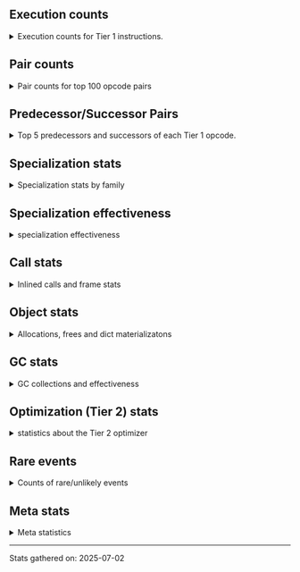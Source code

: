 ## Execution counts

<details>
<summary> Execution counts for Tier 1 instructions. </summary>


The "miss ratio" column shows the percentage of times the instruction
executed that it deoptimized. When this happens, the base unspecialized
instruction is not counted.

<table>
<thead>
<tr>
<th align="left">Name</th>
<th align="right">Base Count</th>
<th align="right">Head Count</th>
<th align="right">Change</th>
</tr>
</thead>
<tbody>
<tr>
<td align="left">CALL_BUILTIN_FAST_WITH_KEYWORDS</td>
<td align="right">580,220</td>
<td align="right">86,280</td>
<td align="right">-85.1%</td>
</tr>
<tr>
<td align="left">RETURN_GENERATOR</td>
<td align="right">580,300</td>
<td align="right">86,360</td>
<td align="right">-85.1%</td>
</tr>
<tr>
<td align="left">COPY_FREE_VARS</td>
<td align="right">580,300</td>
<td align="right">86,360</td>
<td align="right">-85.1%</td>
</tr>
<tr>
<td align="left">SET_FUNCTION_ATTRIBUTE</td>
<td align="right">580,300</td>
<td align="right">86,360</td>
<td align="right">-85.1%</td>
</tr>
<tr>
<td align="left">MAKE_FUNCTION</td>
<td align="right">580,360</td>
<td align="right">86,420</td>
<td align="right">-85.1%</td>
</tr>
<tr>
<td align="left">STORE_DEREF</td>
<td align="right">369,720</td>
<td align="right">101,300</td>
<td align="right">-72.6%</td>
</tr>
<tr>
<td align="left">ENTER_EXECUTOR</td>
<td align="right">5,868,260</td>
<td align="right">2,054,220</td>
<td align="right">-65.0%</td>
</tr>
<tr>
<td align="left">BUILD_TUPLE</td>
<td align="right">921,480</td>
<td align="right">328,760</td>
<td align="right">-64.3%</td>
</tr>
<tr>
<td align="left">CALL_BUILTIN_CLASS</td>
<td align="right">1,443,460</td>
<td align="right">519,760</td>
<td align="right">-64.0%</td>
</tr>
<tr>
<td align="left">POP_JUMP_IF_TRUE</td>
<td align="right">4,707,660</td>
<td align="right">2,500,920</td>
<td align="right">-46.9%</td>
</tr>
<tr>
<td align="left">CONTAINS_OP_DICT</td>
<td align="right">109,420</td>
<td align="right">63,360</td>
<td align="right">-42.1%</td>
</tr>
<tr>
<td align="left">FOR_ITER_RANGE</td>
<td align="right">4,033,880</td>
<td align="right">2,536,180</td>
<td align="right">-37.1%</td>
</tr>
<tr>
<td align="left">BINARY_OP_SUBSCR_DICT</td>
<td align="right">98,880</td>
<td align="right">66,020</td>
<td align="right">-33.2%</td>
</tr>
<tr>
<td align="left">CALL_PY_EXACT_ARGS</td>
<td align="right">11,673,400</td>
<td align="right">8,244,680</td>
<td align="right">-29.4%</td>
</tr>
<tr>
<td align="left">GET_ITER</td>
<td align="right">4,692,580</td>
<td align="right">3,323,180</td>
<td align="right">-29.2%</td>
</tr>
<tr>
<td align="left">LOAD_GLOBAL_BUILTIN</td>
<td align="right">11,580,420</td>
<td align="right">8,274,760</td>
<td align="right">-28.5%</td>
</tr>
<tr>
<td align="left">CALL_METHOD_DESCRIPTOR_O</td>
<td align="right">418,620</td>
<td align="right">305,440</td>
<td align="right">-27.0%</td>
</tr>
<tr>
<td align="left">LOAD_ATTR_METHOD_WITH_VALUES</td>
<td align="right">10,746,360</td>
<td align="right">7,852,540</td>
<td align="right">-26.9%</td>
</tr>
<tr>
<td align="left">LOAD_CONST</td>
<td align="right">6,117,320</td>
<td align="right">4,549,420</td>
<td align="right">-25.6%</td>
</tr>
<tr>
<td align="left">LOAD_ATTR_INSTANCE_VALUE</td>
<td align="right">24,772,840</td>
<td align="right">18,653,480</td>
<td align="right">-24.7%</td>
</tr>
<tr>
<td align="left">TO_BOOL_BOOL</td>
<td align="right">9,261,780</td>
<td align="right">6,992,860</td>
<td align="right">-24.5%</td>
</tr>
<tr>
<td align="left">STORE_FAST_LOAD_FAST</td>
<td align="right">302,860</td>
<td align="right">231,680</td>
<td align="right">-23.5%</td>
</tr>
<tr>
<td align="left">COPY</td>
<td align="right">2,630,200</td>
<td align="right">2,048,240</td>
<td align="right">-22.1%</td>
</tr>
<tr>
<td align="left">BINARY_OP_SUBTRACT_INT</td>
<td align="right">1,330,200</td>
<td align="right">1,039,220</td>
<td align="right">-21.9%</td>
</tr>
<tr>
<td align="left">BINARY_OP_SUBSCR_TUPLE_INT</td>
<td align="right">188,480</td>
<td align="right">147,520</td>
<td align="right">-21.7%</td>
</tr>
<tr>
<td align="left">MAKE_CELL</td>
<td align="right">190,440</td>
<td align="right">149,480</td>
<td align="right">-21.5%</td>
</tr>
<tr>
<td align="left">STORE_SUBSCR_LIST_INT</td>
<td align="right">1,494,460</td>
<td align="right">1,192,640</td>
<td align="right">-20.2%</td>
</tr>
<tr>
<td align="left">POP_ITER</td>
<td align="right">4,274,960</td>
<td align="right">3,419,140</td>
<td align="right">-20.0%</td>
</tr>
<tr>
<td align="left">CALL_LEN</td>
<td align="right">9,517,540</td>
<td align="right">7,629,520</td>
<td align="right">-19.8%</td>
</tr>
<tr>
<td align="left">LIST_APPEND</td>
<td align="right">295,840</td>
<td align="right">237,180</td>
<td align="right">-19.8%</td>
</tr>
<tr>
<td align="left">LOAD_ATTR_METHOD_NO_DICT</td>
<td align="right">764,560</td>
<td align="right">614,120</td>
<td align="right">-19.7%</td>
</tr>
<tr>
<td align="left">SWAP</td>
<td align="right">3,220,600</td>
<td align="right">2,638,640</td>
<td align="right">-18.1%</td>
</tr>
<tr>
<td align="left">BINARY_OP_SUBSCR_LIST_INT</td>
<td align="right">27,247,600</td>
<td align="right">22,508,120</td>
<td align="right">-17.4%</td>
</tr>
<tr>
<td align="left">COMPARE_OP_INT</td>
<td align="right">20,487,500</td>
<td align="right">17,087,300</td>
<td align="right">-16.6%</td>
</tr>
<tr>
<td align="left">BINARY_OP_SUBSCR_LIST_SLICE</td>
<td align="right">482,000</td>
<td align="right">402,240</td>
<td align="right">-16.5%</td>
</tr>
<tr>
<td align="left">LOAD_FAST_BORROW_LOAD_FAST_BORROW</td>
<td align="right">15,744,660</td>
<td align="right">13,298,620</td>
<td align="right">-15.5%</td>
</tr>
<tr>
<td align="left">LOAD_FAST_BORROW</td>
<td align="right">99,434,180</td>
<td align="right">84,688,220</td>
<td align="right">-14.8%</td>
</tr>
<tr>
<td align="left">RETURN_VALUE</td>
<td align="right">20,183,140</td>
<td align="right">17,564,620</td>
<td align="right">-13.0%</td>
</tr>
<tr>
<td align="left">NOT_TAKEN</td>
<td align="right">1,426,060</td>
<td align="right">1,252,140</td>
<td align="right">-12.2%</td>
</tr>
<tr>
<td align="left">CALL_LIST_APPEND</td>
<td align="right">338,820</td>
<td align="right">301,560</td>
<td align="right">-11.0%</td>
</tr>
<tr>
<td align="left">STORE_FAST</td>
<td align="right">53,361,320</td>
<td align="right">48,514,440</td>
<td align="right">-9.1%</td>
</tr>
<tr>
<td align="left">POP_JUMP_IF_NOT_NONE</td>
<td align="right">506,280</td>
<td align="right">465,320</td>
<td align="right">-8.1%</td>
</tr>
<tr>
<td align="left">LOAD_FAST</td>
<td align="right">4,083,740</td>
<td align="right">3,765,840</td>
<td align="right">-7.8%</td>
</tr>
<tr>
<td align="left">LOAD_SMALL_INT</td>
<td align="right">55,789,620</td>
<td align="right">51,686,980</td>
<td align="right">-7.4%</td>
</tr>
<tr>
<td align="left">RESUME_CHECK</td>
<td align="right">47,142,760</td>
<td align="right">44,208,000</td>
<td align="right">-6.2%</td>
</tr>
<tr>
<td align="left">POP_JUMP_IF_FALSE</td>
<td align="right">46,421,160</td>
<td align="right">43,559,940</td>
<td align="right">-6.2%</td>
</tr>
<tr>
<td align="left">BINARY_OP_ADD_INT</td>
<td align="right">7,053,320</td>
<td align="right">6,642,880</td>
<td align="right">-5.8%</td>
</tr>
<tr>
<td align="left">UNPACK_SEQUENCE_TWO_TUPLE</td>
<td align="right">124,840</td>
<td align="right">119,080</td>
<td align="right">-4.6%</td>
</tr>
<tr>
<td align="left">STORE_FAST_STORE_FAST</td>
<td align="right">124,920</td>
<td align="right">119,160</td>
<td align="right">-4.6%</td>
</tr>
<tr>
<td align="left">LOAD_DEREF</td>
<td align="right">28,823,800</td>
<td align="right">27,603,800</td>
<td align="right">-4.2%</td>
</tr>
<tr>
<td align="left">JUMP_BACKWARD_JIT</td>
<td align="right">35,068,840</td>
<td align="right">33,805,960</td>
<td align="right">-3.6%</td>
</tr>
<tr>
<td align="left">FOR_ITER_LIST</td>
<td align="right">35,674,160</td>
<td align="right">34,425,480</td>
<td align="right">-3.5%</td>
</tr>
<tr>
<td align="left">CONTAINS_OP</td>
<td align="right">28,550,500</td>
<td align="right">27,807,460</td>
<td align="right">-2.6%</td>
</tr>
<tr>
<td align="left">BUILD_LIST</td>
<td align="right">763,260</td>
<td align="right">752,420</td>
<td align="right">-1.4%</td>
</tr>
<tr>
<td align="left">LOAD_GLOBAL_MODULE</td>
<td align="right">7,015,640</td>
<td align="right">6,924,500</td>
<td align="right">-1.3%</td>
</tr>
<tr>
<td align="left">POP_TOP</td>
<td align="right">29,760,720</td>
<td align="right">29,606,380</td>
<td align="right">-0.5%</td>
</tr>
<tr>
<td align="left">INTERPRETER_EXIT</td>
<td align="right">28,723,960</td>
<td align="right">28,723,960</td>
<td align="right">0.0%</td>
</tr>
<tr>
<td align="left">YIELD_VALUE</td>
<td align="right">27,287,340</td>
<td align="right">27,287,340</td>
<td align="right">0.0%</td>
</tr>
<tr>
<td align="left">BINARY_OP_SUBSCR_GETITEM</td>
<td align="right">6,933,820</td>
<td align="right">6,933,820</td>
<td align="right">0.0%</td>
</tr>
<tr>
<td align="left">JUMP_FORWARD</td>
<td align="right">6,243,900</td>
<td align="right">6,243,900</td>
<td align="right">0.0%</td>
</tr>
<tr>
<td align="left">EXTENDED_ARG</td>
<td align="right">3,382,080</td>
<td align="right">3,382,080</td>
<td align="right">0.0%</td>
</tr>
<tr>
<td align="left">STORE_ATTR_INSTANCE_VALUE</td>
<td align="right">708,200</td>
<td align="right">708,200</td>
<td align="right">0.0%</td>
</tr>
<tr>
<td align="left">EXIT_INIT_CHECK</td>
<td align="right">236,020</td>
<td align="right">236,020</td>
<td align="right">0.0%</td>
</tr>
<tr>
<td align="left">CALL_ALLOC_AND_ENTER_INIT</td>
<td align="right">236,020</td>
<td align="right">236,020</td>
<td align="right">0.0%</td>
</tr>
<tr>
<td align="left">LOAD_FAST_LOAD_FAST</td>
<td align="right">205,500</td>
<td align="right">205,500</td>
<td align="right">0.0%</td>
</tr>
<tr>
<td align="left">LOAD_ATTR_CLASS</td>
<td align="right">188,120</td>
<td align="right">188,120</td>
<td align="right">0.0%</td>
</tr>
<tr>
<td align="left">LOAD_FAST_AND_CLEAR</td>
<td align="right">156,480</td>
<td align="right">156,480</td>
<td align="right">0.0%</td>
</tr>
<tr>
<td align="left">CALL_PY_GENERAL</td>
<td align="right">154,540</td>
<td align="right">154,540</td>
<td align="right">0.0%</td>
</tr>
<tr>
<td align="left">COMPARE_OP_STR</td>
<td align="right">36,440</td>
<td align="right">36,440</td>
<td align="right">0.0%</td>
</tr>
<tr>
<td align="left">BINARY_OP_SUBSCR_STR_INT</td>
<td align="right">36,400</td>
<td align="right">36,400</td>
<td align="right">0.0%</td>
</tr>
<tr>
<td align="left">BINARY_OP</td>
<td align="right">29,800</td>
<td align="right">29,800</td>
<td align="right">0.0%</td>
</tr>
<tr>
<td align="left">CALL_KW_NON_PY</td>
<td align="right">27,720</td>
<td align="right">27,720</td>
<td align="right">0.0%</td>
</tr>
<tr>
<td align="left">BINARY_SLICE</td>
<td align="right">23,040</td>
<td align="right">23,040</td>
<td align="right">0.0%</td>
</tr>
<tr>
<td align="left">STORE_SUBSCR_DICT</td>
<td align="right">18,200</td>
<td align="right">18,200</td>
<td align="right">0.0%</td>
</tr>
<tr>
<td align="left">CALL_STR_1</td>
<td align="right">11,480</td>
<td align="right">11,480</td>
<td align="right">0.0%</td>
</tr>
<tr>
<td align="left">BINARY_OP_MULTIPLY_INT</td>
<td align="right">7,580</td>
<td align="right">7,580</td>
<td align="right">0.0%</td>
</tr>
<tr>
<td align="left">CALL_METHOD_DESCRIPTOR_FAST</td>
<td align="right">6,100</td>
<td align="right">6,100</td>
<td align="right">0.0%</td>
</tr>
<tr>
<td align="left">LOAD_ATTR</td>
<td align="right">5,180</td>
<td align="right">5,180</td>
<td align="right">0.0%</td>
</tr>
<tr>
<td align="left">CALL</td>
<td align="right">4,800</td>
<td align="right">4,800</td>
<td align="right">0.0%</td>
</tr>
<tr>
<td align="left">LOAD_GLOBAL</td>
<td align="right">4,240</td>
<td align="right">4,240</td>
<td align="right">0.0%</td>
</tr>
<tr>
<td align="left">FOR_ITER</td>
<td align="right">1,640</td>
<td align="right">1,640</td>
<td align="right">0.0%</td>
</tr>
<tr>
<td align="left">PUSH_NULL</td>
<td align="right">1,560</td>
<td align="right">1,560</td>
<td align="right">0.0%</td>
</tr>
<tr>
<td align="left">COMPARE_OP</td>
<td align="right">1,560</td>
<td align="right">1,560</td>
<td align="right">0.0%</td>
</tr>
<tr>
<td align="left">JUMP_BACKWARD</td>
<td align="right">1,440</td>
<td align="right">1,440</td>
<td align="right">0.0%</td>
</tr>
<tr>
<td align="left">CALL_NON_PY_GENERAL</td>
<td align="right">1,180</td>
<td align="right">1,180</td>
<td align="right">0.0%</td>
</tr>
<tr>
<td align="left">LOAD_ATTR_MODULE</td>
<td align="right">1,140</td>
<td align="right">1,140</td>
<td align="right">0.0%</td>
</tr>
<tr>
<td align="left">TO_BOOL</td>
<td align="right">1,000</td>
<td align="right">1,000</td>
<td align="right">0.0%</td>
</tr>
<tr>
<td align="left">CALL_METHOD_DESCRIPTOR_FAST_WITH_KEYWORDS</td>
<td align="right">980</td>
<td align="right">980</td>
<td align="right">0.0%</td>
</tr>
<tr>
<td align="left">CALL_METHOD_DESCRIPTOR_NOARGS</td>
<td align="right">980</td>
<td align="right">980</td>
<td align="right">0.0%</td>
</tr>
<tr>
<td align="left">BUILD_MAP</td>
<td align="right">960</td>
<td align="right">960</td>
<td align="right">0.0%</td>
</tr>
<tr>
<td align="left">CALL_KW_PY</td>
<td align="right">940</td>
<td align="right">940</td>
<td align="right">0.0%</td>
</tr>
<tr>
<td align="left">LOAD_ATTR_METHOD_LAZY_DICT</td>
<td align="right">940</td>
<td align="right">940</td>
<td align="right">0.0%</td>
</tr>
<tr>
<td align="left">RESUME</td>
<td align="right">800</td>
<td align="right">800</td>
<td align="right">0.0%</td>
</tr>
<tr>
<td align="left">STORE_ATTR</td>
<td align="right">560</td>
<td align="right">560</td>
<td align="right">0.0%</td>
</tr>
<tr>
<td align="left">STORE_SUBSCR</td>
<td align="right">400</td>
<td align="right">400</td>
<td align="right">0.0%</td>
</tr>
<tr>
<td align="left">CALL_KW</td>
<td align="right">280</td>
<td align="right">280</td>
<td align="right">0.0%</td>
</tr>
<tr>
<td align="left">UNPACK_SEQUENCE</td>
<td align="right">160</td>
<td align="right">160</td>
<td align="right">0.0%</td>
</tr>
<tr>
<td align="left">CALL_FUNCTION_EX</td>
<td align="right">120</td>
<td align="right">120</td>
<td align="right">0.0%</td>
</tr>
<tr>
<td align="left">NOP</td>
<td align="right">60</td>
<td align="right">60</td>
<td align="right">0.0%</td>
</tr>
<tr>
<td align="left">CALL_INTRINSIC_1</td>
<td align="right">60</td>
<td align="right">60</td>
<td align="right">0.0%</td>
</tr>
<tr>
<td align="left">IS_OP</td>
<td align="right">60</td>
<td align="right">60</td>
<td align="right">0.0%</td>
</tr>
<tr>
<td align="left">LIST_EXTEND</td>
<td align="right">60</td>
<td align="right">60</td>
<td align="right">0.0%</td>
</tr>
<tr>
<td align="left">LOAD_FAST_CHECK</td>
<td align="right">60</td>
<td align="right">60</td>
<td align="right">0.0%</td>
</tr>
<tr>
<td align="left">BINARY_OP_SUBTRACT_FLOAT</td>
<td align="right">40</td>
<td align="right">40</td>
<td align="right">0.0%</td>
</tr>
</tbody>
</table>


</details>

## Pair counts

<details>
<summary> Pair counts for top 100 opcode pairs </summary>


Pairs of specialized operations that deoptimize and are then followed by
the corresponding unspecialized instruction are not counted as pairs.

Not included in comparative output.


</details>

## Predecessor/Successor Pairs

<details>
<summary> Top 5 predecessors and successors of each Tier 1 opcode. </summary>


This does not include the unspecialized instructions that occur after a
specialized instruction deoptimizes.

Not included in comparative output.


</details>

## Specialization stats

<details>
<summary> Specialization stats by family </summary>

### BINARY_OP

<details>
<summary> specialization stats for BINARY_OP family </summary>

<table>
<thead>
<tr>
<th align="left">Kind</th>
<th align="right">Base Count</th>
<th align="right">Base Ratio</th>
<th align="right">Head Count</th>
<th align="right">Head Ratio</th>
<th align="right">Change</th>
</tr>
</thead>
<tbody>
<tr>
<td align="left">
hit
<details>
<summary>ⓘ</summary>

Specialized instructions that complete.
</details>
</td>
<td align="right">170,760,380</td>
<td align="right">100.0%</td>
<td align="right">170,760,460</td>
<td align="right">100.0%</td>
<td align="right">0.0%</td>
</tr>
<tr>
<td align="left">
deferred
<details>
<summary>ⓘ</summary>

Lists the number of "deferred" (i.e. not specialized) instructions executed.
</details>
</td>
<td align="right">27,040</td>
<td align="right">0.0%</td>
<td align="right">27,040</td>
<td align="right">0.0%</td>
<td align="right">0.0%</td>
</tr>
</tbody>
</table>

<table>
<thead>
<tr>
<th align="left">Success</th>
<th align="right">Base Count</th>
<th align="right">Base Ratio</th>
<th align="right">Head Count</th>
<th align="right">Head Ratio</th>
<th align="right">Change</th>
</tr>
</thead>
<tbody>
<tr>
<td align="left">Success</td>
<td align="right">2,080</td>
<td align="right">75.4%</td>
<td align="right">2,080</td>
<td align="right">75.4%</td>
<td align="right">0.0%</td>
</tr>
<tr>
<td align="left">Failure</td>
<td align="right">680</td>
<td align="right">24.6%</td>
<td align="right">680</td>
<td align="right">24.6%</td>
<td align="right">0.0%</td>
</tr>
</tbody>
</table>

<table>
<thead>
<tr>
<th align="left">Failure kind</th>
<th align="right">Base Count</th>
<th align="right">Base Ratio</th>
<th align="right">Head Count</th>
<th align="right">Head Ratio</th>
<th align="right">Change</th>
</tr>
</thead>
<tbody>
<tr>
<td align="left">multiply different types</td>
<td align="right">380</td>
<td align="right">55.9%</td>
<td align="right">380</td>
<td align="right">55.9%</td>
<td align="right">0.0%</td>
</tr>
<tr>
<td align="left">remainder</td>
<td align="right">300</td>
<td align="right">44.1%</td>
<td align="right">300</td>
<td align="right">44.1%</td>
<td align="right">0.0%</td>
</tr>
</tbody>
</table>


</details>

### BINARY_SLICE

<details>
<summary> specialization stats for BINARY_SLICE family </summary>

<table>
<thead>
<tr>
<th align="left">Kind</th>
<th align="right">Base Count</th>
<th align="right">Base Ratio</th>
<th align="right">Head Count</th>
<th align="right">Head Ratio</th>
<th align="right">Change</th>
</tr>
</thead>
<tbody>
<tr>
<td align="left">
deferred
<details>
<summary>ⓘ</summary>

Lists the number of "deferred" (i.e. not specialized) instructions executed.
</details>
</td>
<td align="right">23,040</td>
<td align="right">100.0%</td>
<td align="right">23,040</td>
<td align="right">100.0%</td>
<td align="right">0.0%</td>
</tr>
</tbody>
</table>


</details>

### CALL

<details>
<summary> specialization stats for CALL family </summary>

<table>
<thead>
<tr>
<th align="left">Kind</th>
<th align="right">Base Count</th>
<th align="right">Base Ratio</th>
<th align="right">Head Count</th>
<th align="right">Head Ratio</th>
<th align="right">Change</th>
</tr>
</thead>
<tbody>
<tr>
<td align="left">
deferred
<details>
<summary>ⓘ</summary>

Lists the number of "deferred" (i.e. not specialized) instructions executed.
</details>
</td>
<td align="right">2,400</td>
<td align="right">0.0%</td>
<td align="right">2,400</td>
<td align="right">0.0%</td>
<td align="right">0.0%</td>
</tr>
<tr>
<td align="left">
hit
<details>
<summary>ⓘ</summary>

Specialized instructions that complete.
</details>
</td>
<td align="right">76,123,960</td>
<td align="right">100.0%</td>
<td align="right">76,123,960</td>
<td align="right">100.0%</td>
<td align="right">0.0%</td>
</tr>
</tbody>
</table>

<table>
<thead>
<tr>
<th align="left">Success</th>
<th align="right">Base Count</th>
<th align="right">Base Ratio</th>
<th align="right">Head Count</th>
<th align="right">Head Ratio</th>
<th align="right">Change</th>
</tr>
</thead>
<tbody>
<tr>
<td align="left">Success</td>
<td align="right">2,400</td>
<td align="right">100.0%</td>
<td align="right">2,400</td>
<td align="right">100.0%</td>
<td align="right">0.0%</td>
</tr>
<tr>
<td align="left">Failure</td>
<td align="right">0</td>
<td align="right">0.0%</td>
<td align="right">0</td>
<td align="right">0.0%</td>
<td align="right"></td>
</tr>
</tbody>
</table>


</details>

### CALL_KW

<details>
<summary> specialization stats for CALL_KW family </summary>

<table>
<thead>
<tr>
<th align="left">Kind</th>
<th align="right">Base Count</th>
<th align="right">Base Ratio</th>
<th align="right">Head Count</th>
<th align="right">Head Ratio</th>
<th align="right">Change</th>
</tr>
</thead>
<tbody>
<tr>
<td align="left">
deferred
<details>
<summary>ⓘ</summary>

Lists the number of "deferred" (i.e. not specialized) instructions executed.
</details>
</td>
<td align="right">140</td>
<td align="right">50.0%</td>
<td align="right">140</td>
<td align="right">50.0%</td>
<td align="right">0.0%</td>
</tr>
</tbody>
</table>

<table>
<thead>
<tr>
<th align="left">Success</th>
<th align="right">Base Count</th>
<th align="right">Base Ratio</th>
<th align="right">Head Count</th>
<th align="right">Head Ratio</th>
<th align="right">Change</th>
</tr>
</thead>
<tbody>
<tr>
<td align="left">Success</td>
<td align="right">140</td>
<td align="right">100.0%</td>
<td align="right">140</td>
<td align="right">100.0%</td>
<td align="right">0.0%</td>
</tr>
<tr>
<td align="left">Failure</td>
<td align="right">0</td>
<td align="right">0.0%</td>
<td align="right">0</td>
<td align="right">0.0%</td>
<td align="right"></td>
</tr>
</tbody>
</table>


</details>

### COMPARE_OP

<details>
<summary> specialization stats for COMPARE_OP family </summary>

<table>
<thead>
<tr>
<th align="left">Kind</th>
<th align="right">Base Count</th>
<th align="right">Base Ratio</th>
<th align="right">Head Count</th>
<th align="right">Head Ratio</th>
<th align="right">Change</th>
</tr>
</thead>
<tbody>
<tr>
<td align="left">
deferred
<details>
<summary>ⓘ</summary>

Lists the number of "deferred" (i.e. not specialized) instructions executed.
</details>
</td>
<td align="right">780</td>
<td align="right">0.0%</td>
<td align="right">780</td>
<td align="right">0.0%</td>
<td align="right">0.0%</td>
</tr>
<tr>
<td align="left">
hit
<details>
<summary>ⓘ</summary>

Specialized instructions that complete.
</details>
</td>
<td align="right">53,531,760</td>
<td align="right">100.0%</td>
<td align="right">53,531,760</td>
<td align="right">100.0%</td>
<td align="right">0.0%</td>
</tr>
</tbody>
</table>

<table>
<thead>
<tr>
<th align="left">Success</th>
<th align="right">Base Count</th>
<th align="right">Base Ratio</th>
<th align="right">Head Count</th>
<th align="right">Head Ratio</th>
<th align="right">Change</th>
</tr>
</thead>
<tbody>
<tr>
<td align="left">Success</td>
<td align="right">780</td>
<td align="right">100.0%</td>
<td align="right">780</td>
<td align="right">100.0%</td>
<td align="right">0.0%</td>
</tr>
<tr>
<td align="left">Failure</td>
<td align="right">0</td>
<td align="right">0.0%</td>
<td align="right">0</td>
<td align="right">0.0%</td>
<td align="right"></td>
</tr>
</tbody>
</table>


</details>

### CONTAINS_OP

<details>
<summary> specialization stats for CONTAINS_OP family </summary>

<table>
<thead>
<tr>
<th align="left">Kind</th>
<th align="right">Base Count</th>
<th align="right">Base Ratio</th>
<th align="right">Head Count</th>
<th align="right">Head Ratio</th>
<th align="right">Change</th>
</tr>
</thead>
<tbody>
<tr>
<td align="left">
deferred
<details>
<summary>ⓘ</summary>

Lists the number of "deferred" (i.e. not specialized) instructions executed.
</details>
</td>
<td align="right">28,542,560</td>
<td align="right">99.6%</td>
<td align="right">27,799,720</td>
<td align="right">99.6%</td>
<td align="right">-2.6%</td>
</tr>
<tr>
<td align="left">
hit
<details>
<summary>ⓘ</summary>

Specialized instructions that complete.
</details>
</td>
<td align="right">109,420</td>
<td align="right">0.4%</td>
<td align="right">109,420</td>
<td align="right">0.4%</td>
<td align="right">0.0%</td>
</tr>
</tbody>
</table>

<table>
<thead>
<tr>
<th align="left">Success</th>
<th align="right">Base Count</th>
<th align="right">Base Ratio</th>
<th align="right">Head Count</th>
<th align="right">Head Ratio</th>
<th align="right">Change</th>
</tr>
</thead>
<tbody>
<tr>
<td align="left">Failure</td>
<td align="right">7,920</td>
<td align="right">99.7%</td>
<td align="right">7,720</td>
<td align="right">99.7%</td>
<td align="right">-2.5%</td>
</tr>
<tr>
<td align="left">Success</td>
<td align="right">20</td>
<td align="right">0.3%</td>
<td align="right">20</td>
<td align="right">0.3%</td>
<td align="right">0.0%</td>
</tr>
</tbody>
</table>

<table>
<thead>
<tr>
<th align="left">Failure kind</th>
<th align="right">Base Count</th>
<th align="right">Base Ratio</th>
<th align="right">Head Count</th>
<th align="right">Head Ratio</th>
<th align="right">Change</th>
</tr>
</thead>
<tbody>
<tr>
<td align="left">list</td>
<td align="right">7,920</td>
<td align="right">100.0%</td>
<td align="right">7,720</td>
<td align="right">100.0%</td>
<td align="right">-2.5%</td>
</tr>
</tbody>
</table>


</details>

### FOR_ITER

<details>
<summary> specialization stats for FOR_ITER family </summary>

<table>
<thead>
<tr>
<th align="left">Kind</th>
<th align="right">Base Count</th>
<th align="right">Base Ratio</th>
<th align="right">Head Count</th>
<th align="right">Head Ratio</th>
<th align="right">Change</th>
</tr>
</thead>
<tbody>
<tr>
<td align="left">
miss
<details>
<summary>ⓘ</summary>

Specialized instructions that deopt.
</details>
</td>
<td align="right">101,240</td>
<td align="right">0.3%</td>
<td align="right">56,400</td>
<td align="right">0.2%</td>
<td align="right">-44.3%</td>
</tr>
<tr>
<td align="left">
hit
<details>
<summary>ⓘ</summary>

Specialized instructions that complete.
</details>
</td>
<td align="right">39,606,800</td>
<td align="right">99.7%</td>
<td align="right">36,905,260</td>
<td align="right">99.8%</td>
<td align="right">-6.8%</td>
</tr>
<tr>
<td align="left">
deferred
<details>
<summary>ⓘ</summary>

Lists the number of "deferred" (i.e. not specialized) instructions executed.
</details>
</td>
<td align="right">840</td>
<td align="right">0.0%</td>
<td align="right">840</td>
<td align="right">0.0%</td>
<td align="right">0.0%</td>
</tr>
</tbody>
</table>

<table>
<thead>
<tr>
<th align="left">Success</th>
<th align="right">Base Count</th>
<th align="right">Base Ratio</th>
<th align="right">Head Count</th>
<th align="right">Head Ratio</th>
<th align="right">Change</th>
</tr>
</thead>
<tbody>
<tr>
<td align="left">Success</td>
<td align="right">2,660</td>
<td align="right">99.3%</td>
<td align="right">1,820</td>
<td align="right">98.9%</td>
<td align="right">-31.6%</td>
</tr>
<tr>
<td align="left">Failure</td>
<td align="right">20</td>
<td align="right">0.7%</td>
<td align="right">20</td>
<td align="right">1.1%</td>
<td align="right">0.0%</td>
</tr>
</tbody>
</table>

<table>
<thead>
<tr>
<th align="left">Failure kind</th>
<th align="right">Base Count</th>
<th align="right">Base Ratio</th>
<th align="right">Head Count</th>
<th align="right">Head Ratio</th>
<th align="right">Change</th>
</tr>
</thead>
<tbody>
<tr>
<td align="left">dict values</td>
<td align="right">20</td>
<td align="right">100.0%</td>
<td align="right">20</td>
<td align="right">100.0%</td>
<td align="right">0.0%</td>
</tr>
</tbody>
</table>


</details>

### GET_ITER

<details>
<summary> specialization stats for GET_ITER family </summary>

<table>
<thead>
<tr>
<th align="left">Failure kind</th>
<th align="right">Base Count</th>
<th align="right">Base Ratio</th>
<th align="right">Head Count</th>
<th align="right">Head Ratio</th>
<th align="right">Change</th>
</tr>
</thead>
<tbody>
<tr>
<td align="left">list</td>
<td align="right">3,569,340</td>
<td align="right">3,569,340 / 0 !!</td>
<td align="right">3,569,340</td>
<td align="right">3,569,340 / 0 !!</td>
<td align="right">0.0%</td>
</tr>
<tr>
<td align="left">other</td>
<td align="right">1,988,220</td>
<td align="right">1,988,220 / 0 !!</td>
<td align="right">1,988,220</td>
<td align="right">1,988,220 / 0 !!</td>
<td align="right">0.0%</td>
</tr>
</tbody>
</table>


</details>

### LOAD_ATTR

<details>
<summary> specialization stats for LOAD_ATTR family </summary>

<table>
<thead>
<tr>
<th align="left">Kind</th>
<th align="right">Base Count</th>
<th align="right">Base Ratio</th>
<th align="right">Head Count</th>
<th align="right">Head Ratio</th>
<th align="right">Change</th>
</tr>
</thead>
<tbody>
<tr>
<td align="left">
hit
<details>
<summary>ⓘ</summary>

Specialized instructions that complete.
</details>
</td>
<td align="right">81,444,980</td>
<td align="right">100.0%</td>
<td align="right">78,551,160</td>
<td align="right">100.0%</td>
<td align="right">-3.6%</td>
</tr>
<tr>
<td align="left">
deferred
<details>
<summary>ⓘ</summary>

Lists the number of "deferred" (i.e. not specialized) instructions executed.
</details>
</td>
<td align="right">2,620</td>
<td align="right">0.0%</td>
<td align="right">2,620</td>
<td align="right">0.0%</td>
<td align="right">0.0%</td>
</tr>
</tbody>
</table>

<table>
<thead>
<tr>
<th align="left">Success</th>
<th align="right">Base Count</th>
<th align="right">Base Ratio</th>
<th align="right">Head Count</th>
<th align="right">Head Ratio</th>
<th align="right">Change</th>
</tr>
</thead>
<tbody>
<tr>
<td align="left">Success</td>
<td align="right">2,540</td>
<td align="right">99.2%</td>
<td align="right">2,540</td>
<td align="right">99.2%</td>
<td align="right">0.0%</td>
</tr>
<tr>
<td align="left">Failure</td>
<td align="right">20</td>
<td align="right">0.8%</td>
<td align="right">20</td>
<td align="right">0.8%</td>
<td align="right">0.0%</td>
</tr>
</tbody>
</table>


</details>

### LOAD_GLOBAL

<details>
<summary> specialization stats for LOAD_GLOBAL family </summary>

<table>
<thead>
<tr>
<th align="left">Kind</th>
<th align="right">Base Count</th>
<th align="right">Base Ratio</th>
<th align="right">Head Count</th>
<th align="right">Head Ratio</th>
<th align="right">Change</th>
</tr>
</thead>
<tbody>
<tr>
<td align="left">
hit
<details>
<summary>ⓘ</summary>

Specialized instructions that complete.
</details>
</td>
<td align="right">19,522,060</td>
<td align="right">100.0%</td>
<td align="right">16,371,780</td>
<td align="right">100.0%</td>
<td align="right">-16.1%</td>
</tr>
<tr>
<td align="left">
deferred
<details>
<summary>ⓘ</summary>

Lists the number of "deferred" (i.e. not specialized) instructions executed.
</details>
</td>
<td align="right">2,120</td>
<td align="right">0.0%</td>
<td align="right">2,120</td>
<td align="right">0.0%</td>
<td align="right">0.0%</td>
</tr>
</tbody>
</table>

<table>
<thead>
<tr>
<th align="left">Success</th>
<th align="right">Base Count</th>
<th align="right">Base Ratio</th>
<th align="right">Head Count</th>
<th align="right">Head Ratio</th>
<th align="right">Change</th>
</tr>
</thead>
<tbody>
<tr>
<td align="left">Success</td>
<td align="right">2,120</td>
<td align="right">100.0%</td>
<td align="right">2,120</td>
<td align="right">100.0%</td>
<td align="right">0.0%</td>
</tr>
<tr>
<td align="left">Failure</td>
<td align="right">0</td>
<td align="right">0.0%</td>
<td align="right">0</td>
<td align="right">0.0%</td>
<td align="right"></td>
</tr>
</tbody>
</table>


</details>

### STORE_ATTR

<details>
<summary> specialization stats for STORE_ATTR family </summary>

<table>
<thead>
<tr>
<th align="left">Kind</th>
<th align="right">Base Count</th>
<th align="right">Base Ratio</th>
<th align="right">Head Count</th>
<th align="right">Head Ratio</th>
<th align="right">Change</th>
</tr>
</thead>
<tbody>
<tr>
<td align="left">
deferred
<details>
<summary>ⓘ</summary>

Lists the number of "deferred" (i.e. not specialized) instructions executed.
</details>
</td>
<td align="right">280</td>
<td align="right">0.0%</td>
<td align="right">280</td>
<td align="right">0.0%</td>
<td align="right">0.0%</td>
</tr>
<tr>
<td align="left">
hit
<details>
<summary>ⓘ</summary>

Specialized instructions that complete.
</details>
</td>
<td align="right">708,200</td>
<td align="right">99.9%</td>
<td align="right">708,200</td>
<td align="right">99.9%</td>
<td align="right">0.0%</td>
</tr>
</tbody>
</table>

<table>
<thead>
<tr>
<th align="left">Success</th>
<th align="right">Base Count</th>
<th align="right">Base Ratio</th>
<th align="right">Head Count</th>
<th align="right">Head Ratio</th>
<th align="right">Change</th>
</tr>
</thead>
<tbody>
<tr>
<td align="left">Success</td>
<td align="right">280</td>
<td align="right">100.0%</td>
<td align="right">280</td>
<td align="right">100.0%</td>
<td align="right">0.0%</td>
</tr>
<tr>
<td align="left">Failure</td>
<td align="right">0</td>
<td align="right">0.0%</td>
<td align="right">0</td>
<td align="right">0.0%</td>
<td align="right"></td>
</tr>
</tbody>
</table>


</details>

### STORE_SUBSCR

<details>
<summary> specialization stats for STORE_SUBSCR family </summary>

<table>
<thead>
<tr>
<th align="left">Kind</th>
<th align="right">Base Count</th>
<th align="right">Base Ratio</th>
<th align="right">Head Count</th>
<th align="right">Head Ratio</th>
<th align="right">Change</th>
</tr>
</thead>
<tbody>
<tr>
<td align="left">
deferred
<details>
<summary>ⓘ</summary>

Lists the number of "deferred" (i.e. not specialized) instructions executed.
</details>
</td>
<td align="right">200</td>
<td align="right">0.0%</td>
<td align="right">200</td>
<td align="right">0.0%</td>
<td align="right">0.0%</td>
</tr>
<tr>
<td align="left">
hit
<details>
<summary>ⓘ</summary>

Specialized instructions that complete.
</details>
</td>
<td align="right">3,494,200</td>
<td align="right">100.0%</td>
<td align="right">3,494,200</td>
<td align="right">100.0%</td>
<td align="right">0.0%</td>
</tr>
</tbody>
</table>

<table>
<thead>
<tr>
<th align="left">Success</th>
<th align="right">Base Count</th>
<th align="right">Base Ratio</th>
<th align="right">Head Count</th>
<th align="right">Head Ratio</th>
<th align="right">Change</th>
</tr>
</thead>
<tbody>
<tr>
<td align="left">Success</td>
<td align="right">200</td>
<td align="right">100.0%</td>
<td align="right">200</td>
<td align="right">100.0%</td>
<td align="right">0.0%</td>
</tr>
<tr>
<td align="left">Failure</td>
<td align="right">0</td>
<td align="right">0.0%</td>
<td align="right">0</td>
<td align="right">0.0%</td>
<td align="right"></td>
</tr>
</tbody>
</table>


</details>

### TO_BOOL

<details>
<summary> specialization stats for TO_BOOL family </summary>

<table>
<thead>
<tr>
<th align="left">Kind</th>
<th align="right">Base Count</th>
<th align="right">Base Ratio</th>
<th align="right">Head Count</th>
<th align="right">Head Ratio</th>
<th align="right">Change</th>
</tr>
</thead>
<tbody>
<tr>
<td align="left">
hit
<details>
<summary>ⓘ</summary>

Specialized instructions that complete.
</details>
</td>
<td align="right">9,261,780</td>
<td align="right">100.0%</td>
<td align="right">6,992,860</td>
<td align="right">100.0%</td>
<td align="right">-24.5%</td>
</tr>
<tr>
<td align="left">
deferred
<details>
<summary>ⓘ</summary>

Lists the number of "deferred" (i.e. not specialized) instructions executed.
</details>
</td>
<td align="right">520</td>
<td align="right">0.0%</td>
<td align="right">520</td>
<td align="right">0.0%</td>
<td align="right">0.0%</td>
</tr>
</tbody>
</table>

<table>
<thead>
<tr>
<th align="left">Success</th>
<th align="right">Base Count</th>
<th align="right">Base Ratio</th>
<th align="right">Head Count</th>
<th align="right">Head Ratio</th>
<th align="right">Change</th>
</tr>
</thead>
<tbody>
<tr>
<td align="left">Success</td>
<td align="right">460</td>
<td align="right">95.8%</td>
<td align="right">460</td>
<td align="right">95.8%</td>
<td align="right">0.0%</td>
</tr>
<tr>
<td align="left">Failure</td>
<td align="right">20</td>
<td align="right">4.2%</td>
<td align="right">20</td>
<td align="right">4.2%</td>
<td align="right">0.0%</td>
</tr>
</tbody>
</table>

<table>
<thead>
<tr>
<th align="left">Failure kind</th>
<th align="right">Base Count</th>
<th align="right">Base Ratio</th>
<th align="right">Head Count</th>
<th align="right">Head Ratio</th>
<th align="right">Change</th>
</tr>
</thead>
<tbody>
<tr>
<td align="left">sequence</td>
<td align="right">20</td>
<td align="right">100.0%</td>
<td align="right">20</td>
<td align="right">100.0%</td>
<td align="right">0.0%</td>
</tr>
</tbody>
</table>


</details>

### UNPACK_SEQUENCE

<details>
<summary> specialization stats for UNPACK_SEQUENCE family </summary>

<table>
<thead>
<tr>
<th align="left">Kind</th>
<th align="right">Base Count</th>
<th align="right">Base Ratio</th>
<th align="right">Head Count</th>
<th align="right">Head Ratio</th>
<th align="right">Change</th>
</tr>
</thead>
<tbody>
<tr>
<td align="left">
deferred
<details>
<summary>ⓘ</summary>

Lists the number of "deferred" (i.e. not specialized) instructions executed.
</details>
</td>
<td align="right">80</td>
<td align="right">0.1%</td>
<td align="right">80</td>
<td align="right">0.1%</td>
<td align="right">0.0%</td>
</tr>
<tr>
<td align="left">
hit
<details>
<summary>ⓘ</summary>

Specialized instructions that complete.
</details>
</td>
<td align="right">124,840</td>
<td align="right">99.9%</td>
<td align="right">124,840</td>
<td align="right">99.9%</td>
<td align="right">0.0%</td>
</tr>
</tbody>
</table>

<table>
<thead>
<tr>
<th align="left">Success</th>
<th align="right">Base Count</th>
<th align="right">Base Ratio</th>
<th align="right">Head Count</th>
<th align="right">Head Ratio</th>
<th align="right">Change</th>
</tr>
</thead>
<tbody>
<tr>
<td align="left">Success</td>
<td align="right">80</td>
<td align="right">100.0%</td>
<td align="right">80</td>
<td align="right">100.0%</td>
<td align="right">0.0%</td>
</tr>
<tr>
<td align="left">Failure</td>
<td align="right">0</td>
<td align="right">0.0%</td>
<td align="right">0</td>
<td align="right">0.0%</td>
<td align="right"></td>
</tr>
</tbody>
</table>


</details>


</details>

## Specialization effectiveness

<details>
<summary> specialization effectiveness </summary>


All entries are execution counts. Should add up to the total number of
Tier 1 instructions executed.

<table>
<thead>
<tr>
<th align="left">Instructions</th>
<th align="right">Base Count</th>
<th align="right">Base Ratio</th>
<th align="right">Head Count</th>
<th align="right">Head Ratio</th>
<th align="right">Change</th>
</tr>
</thead>
<tbody>
<tr>
<td align="left">
Specialized misses
<details>
<summary>ⓘ</summary>

Specialized instructions, e.g. `LOAD_ATTR_MODULE` that deopt.
</details>
</td>
<td align="right">101,240</td>
<td align="right">0.0%</td>
<td align="right">56,420</td>
<td align="right">0.0%</td>
<td align="right">-44.3%</td>
</tr>
<tr>
<td align="left">
Specialized hits
<details>
<summary>ⓘ</summary>

Specialized instructions, e.g. `LOAD_ATTR_MODULE` that complete.
</details>
</td>
<td align="right">276,919,580</td>
<td align="right">36.2%</td>
<td align="right">238,957,900</td>
<td align="right">35.2%</td>
<td align="right">-13.7%</td>
</tr>
<tr>
<td align="left">
Basic
<details>
<summary>ⓘ</summary>

Instructions that are not and cannot be specialized, e.g. `LOAD_FAST`.
</details>
</td>
<td align="right">453,883,920</td>
<td align="right">59.4%</td>
<td align="right">407,722,820</td>
<td align="right">60.1%</td>
<td align="right">-10.2%</td>
</tr>
<tr>
<td align="left">
Not specialized
<details>
<summary>ⓘ</summary>

Instructions that could be specialized but aren't, e.g. `LOAD_ATTR`, `BINARY_SLICE`.
</details>
</td>
<td align="right">33,315,740</td>
<td align="right">4.4%</td>
<td align="right">31,203,300</td>
<td align="right">4.6%</td>
<td align="right">-6.3%</td>
</tr>
</tbody>
</table>

### Deferred by instruction

<details>
<summary> Breakdown of deferred (not specialized) instruction counts by family </summary>

<table>
<thead>
<tr>
<th align="left">Name</th>
<th align="right">Base Count</th>
<th align="right">Base Ratio</th>
<th align="right">Head Count</th>
<th align="right">Head Ratio</th>
<th align="right">Change</th>
</tr>
</thead>
<tbody>
<tr>
<td align="left">CONTAINS_OP</td>
<td align="right">28,542,560</td>
<td align="right">99.8%</td>
<td align="right">27,799,720</td>
<td align="right">99.8%</td>
<td align="right">-2.6%</td>
</tr>
<tr>
<td align="left">BINARY_OP</td>
<td align="right">27,040</td>
<td align="right">0.1%</td>
<td align="right">27,040</td>
<td align="right">0.1%</td>
<td align="right">0.0%</td>
</tr>
<tr>
<td align="left">BINARY_SLICE</td>
<td align="right">23,040</td>
<td align="right">0.1%</td>
<td align="right">23,040</td>
<td align="right">0.1%</td>
<td align="right">0.0%</td>
</tr>
<tr>
<td align="left">LOAD_ATTR</td>
<td align="right">2,620</td>
<td align="right">0.0%</td>
<td align="right">2,620</td>
<td align="right">0.0%</td>
<td align="right">0.0%</td>
</tr>
<tr>
<td align="left">CALL</td>
<td align="right">2,400</td>
<td align="right">0.0%</td>
<td align="right">2,400</td>
<td align="right">0.0%</td>
<td align="right">0.0%</td>
</tr>
<tr>
<td align="left">LOAD_GLOBAL</td>
<td align="right">2,120</td>
<td align="right">0.0%</td>
<td align="right">2,120</td>
<td align="right">0.0%</td>
<td align="right">0.0%</td>
</tr>
<tr>
<td align="left">FOR_ITER</td>
<td align="right">840</td>
<td align="right">0.0%</td>
<td align="right">840</td>
<td align="right">0.0%</td>
<td align="right">0.0%</td>
</tr>
<tr>
<td align="left">COMPARE_OP</td>
<td align="right">780</td>
<td align="right">0.0%</td>
<td align="right">780</td>
<td align="right">0.0%</td>
<td align="right">0.0%</td>
</tr>
<tr>
<td align="left">TO_BOOL</td>
<td align="right">520</td>
<td align="right">0.0%</td>
<td align="right">520</td>
<td align="right">0.0%</td>
<td align="right">0.0%</td>
</tr>
<tr>
<td align="left">STORE_ATTR</td>
<td align="right">280</td>
<td align="right">0.0%</td>
<td align="right">280</td>
<td align="right">0.0%</td>
<td align="right">0.0%</td>
</tr>
</tbody>
</table>


</details>

### Misses by instruction

<details>
<summary> Breakdown of misses (specialized deopts) instruction counts by family </summary>

<table>
<thead>
<tr>
<th align="left">Name</th>
<th align="right">Base Count</th>
<th align="right">Base Ratio</th>
<th align="right">Head Count</th>
<th align="right">Head Ratio</th>
<th align="right">Change</th>
</tr>
</thead>
<tbody>
<tr>
<td align="left">FOR_ITER_LIST</td>
<td align="right">50,360</td>
<td align="right">49.7%</td>
<td align="right">27,780</td>
<td align="right">49.2%</td>
<td align="right">-44.8%</td>
</tr>
<tr>
<td align="left">FOR_ITER_RANGE</td>
<td align="right">50,880</td>
<td align="right">50.3%</td>
<td align="right">28,620</td>
<td align="right">50.7%</td>
<td align="right">-43.8%</td>
</tr>
<tr>
<td align="left">CACHE</td>
<td align="right">0</td>
<td align="right">0.0%</td>
<td align="right">0</td>
<td align="right">0.0%</td>
<td align="right"></td>
</tr>
<tr>
<td align="left">CALL_FUNCTION_EX</td>
<td align="right">0</td>
<td align="right">0.0%</td>
<td align="right">0</td>
<td align="right">0.0%</td>
<td align="right"></td>
</tr>
<tr>
<td align="left">EXIT_INIT_CHECK</td>
<td align="right">0</td>
<td align="right">0.0%</td>
<td align="right">0</td>
<td align="right">0.0%</td>
<td align="right"></td>
</tr>
<tr>
<td align="left">INTERPRETER_EXIT</td>
<td align="right">0</td>
<td align="right">0.0%</td>
<td align="right">0</td>
<td align="right">0.0%</td>
<td align="right"></td>
</tr>
<tr>
<td align="left">MAKE_FUNCTION</td>
<td align="right">0</td>
<td align="right">0.0%</td>
<td align="right">0</td>
<td align="right">0.0%</td>
<td align="right"></td>
</tr>
<tr>
<td align="left">NOP</td>
<td align="right">0</td>
<td align="right">0.0%</td>
<td align="right">0</td>
<td align="right">0.0%</td>
<td align="right"></td>
</tr>
<tr>
<td align="left">NOT_TAKEN</td>
<td align="right">0</td>
<td align="right">0.0%</td>
<td align="right"></td>
<td align="right"></td>
<td align="right"></td>
</tr>
<tr>
<td align="left">POP_ITER</td>
<td align="right">0</td>
<td align="right">0.0%</td>
<td align="right"></td>
<td align="right"></td>
<td align="right"></td>
</tr>
<tr>
<td align="left">RESUME</td>
<td align="right"></td>
<td align="right"></td>
<td align="right">20</td>
<td align="right">0.0%</td>
<td align="right"></td>
</tr>
<tr>
<td align="left">RESUME_CHECK</td>
<td align="right"></td>
<td align="right"></td>
<td align="right">20</td>
<td align="right">0.0%</td>
<td align="right"></td>
</tr>
</tbody>
</table>


</details>


</details>

## Call stats

<details>
<summary> Inlined calls and frame stats </summary>


This shows what fraction of calls to Python functions are inlined (i.e.
not having a call at the C level) and for those that are not, where the
call comes from.  The various categories overlap.

Also includes the count of frame objects created.

<table>
<thead>
<tr>
<th align="left"></th>
<th align="right">Base Count</th>
<th align="right">Base Ratio</th>
<th align="right">Head Count</th>
<th align="right">Head Ratio</th>
<th align="right">Change</th>
</tr>
</thead>
<tbody>
<tr>
<td align="left">Calls to PyEval_EvalDefault</td>
<td align="right">28,724,020</td>
<td align="right">39.7%</td>
<td align="right">28,724,020</td>
<td align="right">39.7%</td>
<td align="right">0.0%</td>
</tr>
<tr>
<td align="left">Calls to Python functions inlined</td>
<td align="right">43,590,740</td>
<td align="right">60.3%</td>
<td align="right">43,590,740</td>
<td align="right">60.3%</td>
<td align="right">0.0%</td>
</tr>
<tr>
<td align="left">Calls via PyEval_EvalFrame (total)</td>
<td align="right">28,724,020</td>
<td align="right">39.7%</td>
<td align="right">28,724,020</td>
<td align="right">39.7%</td>
<td align="right">0.0%</td>
</tr>
<tr>
<td align="left">Calls via PyEval_EvalFrame (vector)</td>
<td align="right">460</td>
<td align="right">0.0%</td>
<td align="right">460</td>
<td align="right">0.0%</td>
<td align="right">0.0%</td>
</tr>
<tr>
<td align="left">Calls via PyEval_EvalFrame (generator)</td>
<td align="right">28,723,560</td>
<td align="right">39.7%</td>
<td align="right">28,723,560</td>
<td align="right">39.7%</td>
<td align="right">0.0%</td>
</tr>
<tr>
<td align="left">Calls via PyEval_EvalFrame (legacy)</td>
<td align="right">0</td>
<td align="right">0.0%</td>
<td align="right">0</td>
<td align="right">0.0%</td>
<td align="right"></td>
</tr>
<tr>
<td align="left">Calls via PyEval_EvalFrame (function vectorcall)</td>
<td align="right">460</td>
<td align="right">0.0%</td>
<td align="right">460</td>
<td align="right">0.0%</td>
<td align="right">0.0%</td>
</tr>
<tr>
<td align="left">Calls via PyEval_EvalFrame (build class)</td>
<td align="right">0</td>
<td align="right">0.0%</td>
<td align="right">0</td>
<td align="right">0.0%</td>
<td align="right"></td>
</tr>
<tr>
<td align="left">Calls via PyEval_EvalFrame (slot)</td>
<td align="right">260</td>
<td align="right">0.0%</td>
<td align="right">260</td>
<td align="right">0.0%</td>
<td align="right">0.0%</td>
</tr>
<tr>
<td align="left">Calls via PyEval_EvalFrame (function ex)</td>
<td align="right">60</td>
<td align="right">0.0%</td>
<td align="right">60</td>
<td align="right">0.0%</td>
<td align="right">0.0%</td>
</tr>
<tr>
<td align="left">Calls via PyEval_EvalFrame (api)</td>
<td align="right">0</td>
<td align="right">0.0%</td>
<td align="right">0</td>
<td align="right">0.0%</td>
<td align="right"></td>
</tr>
<tr>
<td align="left">Calls via PyEval_EvalFrame (method)</td>
<td align="right">0</td>
<td align="right">0.0%</td>
<td align="right">0</td>
<td align="right">0.0%</td>
<td align="right"></td>
</tr>
<tr>
<td align="left">Frame objects created</td>
<td align="right">0</td>
<td align="right">0.0%</td>
<td align="right">0</td>
<td align="right">0.0%</td>
<td align="right"></td>
</tr>
<tr>
<td align="left">Frames pushed</td>
<td align="right">43,827,220</td>
<td align="right">60.6%</td>
<td align="right">43,827,220</td>
<td align="right">60.6%</td>
<td align="right">0.0%</td>
</tr>
</tbody>
</table>


</details>

## Object stats

<details>
<summary> Allocations, frees and dict materializatons </summary>


Below, "allocations" means "allocations that are not from a freelist".
Total allocations = "Allocations from freelist" + "Allocations".

"Inline values" is the number of values arrays inlined into objects.

The cache hit/miss numbers are for the MRO cache, split into dunder and
other names.

<table>
<thead>
<tr>
<th align="left"></th>
<th align="right">Base Count</th>
<th align="right">Base Ratio</th>
<th align="right">Head Count</th>
<th align="right">Head Ratio</th>
<th align="right">Change</th>
</tr>
</thead>
<tbody>
<tr>
<td align="left">Allocations over 4 kbytes</td>
<td align="right">160</td>
<td align="right">0.0%</td>
<td align="right">540</td>
<td align="right">0.0%</td>
<td align="right">237.5%</td>
</tr>
<tr>
<td align="left">Allocations to 4 kbytes</td>
<td align="right">1,480</td>
<td align="right">0.0%</td>
<td align="right">2,020</td>
<td align="right">0.0%</td>
<td align="right">36.5%</td>
</tr>
<tr>
<td align="left">Mortal increfs</td>
<td align="right">178,079,060</td>
<td align="right">36.4%</td>
<td align="right">196,723,746</td>
<td align="right">39.7%</td>
<td align="right">10.5%</td>
</tr>
<tr>
<td align="left">Interpreter immortal decrefs</td>
<td align="right">4,567,840</td>
<td align="right">1.0%</td>
<td align="right">4,119,400</td>
<td align="right">0.9%</td>
<td align="right">-9.8%</td>
</tr>
<tr>
<td align="left">Mortal decrefs</td>
<td align="right">134,455,051</td>
<td align="right">28.6%</td>
<td align="right">147,012,004</td>
<td align="right">30.9%</td>
<td align="right">9.3%</td>
</tr>
<tr>
<td align="left">Interpreter mortal increfs</td>
<td align="right">148,116,640</td>
<td align="right">30.3%</td>
<td align="right">135,540,260</td>
<td align="right">27.4%</td>
<td align="right">-8.5%</td>
</tr>
<tr>
<td align="left">Method cache misses</td>
<td align="right">992</td>
<td align="right"></td>
<td align="right">959</td>
<td align="right"></td>
<td align="right">-3.3%</td>
</tr>
<tr>
<td align="left">Interpreter mortal decrefs</td>
<td align="right">204,307,280</td>
<td align="right">43.5%</td>
<td align="right">197,817,560</td>
<td align="right">41.5%</td>
<td align="right">-3.2%</td>
</tr>
<tr>
<td align="left">Interpreter immortal increfs</td>
<td align="right">61,265,960</td>
<td align="right">12.5%</td>
<td align="right">59,449,300</td>
<td align="right">12.0%</td>
<td align="right">-3.0%</td>
</tr>
<tr>
<td align="left">Immortal increfs</td>
<td align="right">101,379,612</td>
<td align="right">20.7%</td>
<td align="right">103,363,065</td>
<td align="right">20.9%</td>
<td align="right">2.0%</td>
</tr>
<tr>
<td align="left">Method cache dunder misses</td>
<td align="right">183</td>
<td align="right"></td>
<td align="right">186</td>
<td align="right"></td>
<td align="right">1.6%</td>
</tr>
<tr>
<td align="left">Method cache hits</td>
<td align="right">56,288</td>
<td align="right"></td>
<td align="right">57,081</td>
<td align="right"></td>
<td align="right">1.4%</td>
</tr>
<tr>
<td align="left">Method cache collisions</td>
<td align="right">786</td>
<td align="right"></td>
<td align="right">778</td>
<td align="right"></td>
<td align="right">-1.0%</td>
</tr>
<tr>
<td align="left">Immortal decrefs</td>
<td align="right">126,793,363</td>
<td align="right">27.0%</td>
<td align="right">127,244,768</td>
<td align="right">26.7%</td>
<td align="right">0.4%</td>
</tr>
<tr>
<td align="left">Allocations</td>
<td align="right">6,852,560</td>
<td align="right">44.7%</td>
<td align="right">6,853,540</td>
<td align="right">44.7%</td>
<td align="right">0.0%</td>
</tr>
<tr>
<td align="left">Method cache dunder hits</td>
<td align="right">94,757</td>
<td align="right"></td>
<td align="right">94,754</td>
<td align="right"></td>
<td align="right">-0.0%</td>
</tr>
<tr>
<td align="left">Allocations to 512 bytes</td>
<td align="right">6,850,920</td>
<td align="right">44.7%</td>
<td align="right">6,850,980</td>
<td align="right">44.6%</td>
<td align="right">0.0%</td>
</tr>
<tr>
<td align="left">Allocations from freelist</td>
<td align="right">8,491,020</td>
<td align="right">55.3%</td>
<td align="right">8,490,980</td>
<td align="right">55.3%</td>
<td align="right">-0.0%</td>
</tr>
<tr>
<td align="left">Frees to freelist</td>
<td align="right">8,492,660</td>
<td align="right"></td>
<td align="right">8,492,620</td>
<td align="right"></td>
<td align="right">-0.0%</td>
</tr>
<tr>
<td align="left">Frees</td>
<td align="right">7,179,199</td>
<td align="right"></td>
<td align="right">7,179,208</td>
<td align="right"></td>
<td align="right">0.0%</td>
</tr>
<tr>
<td align="left">Inline values</td>
<td align="right">236,160</td>
<td align="right"></td>
<td align="right">236,160</td>
<td align="right"></td>
<td align="right">0.0%</td>
</tr>
<tr>
<td align="left">Materialize dict (on request)</td>
<td align="right">0</td>
<td align="right">0.0%</td>
<td align="right">0</td>
<td align="right">0.0%</td>
<td align="right"></td>
</tr>
<tr>
<td align="left">Materialize dict (new key)</td>
<td align="right">0</td>
<td align="right">0.0%</td>
<td align="right">0</td>
<td align="right">0.0%</td>
<td align="right"></td>
</tr>
<tr>
<td align="left">Materialize dict (too big)</td>
<td align="right">0</td>
<td align="right">0.0%</td>
<td align="right">0</td>
<td align="right">0.0%</td>
<td align="right"></td>
</tr>
<tr>
<td align="left">Materialize dict (str subclass)</td>
<td align="right">0</td>
<td align="right">0.0%</td>
<td align="right">0</td>
<td align="right">0.0%</td>
<td align="right"></td>
</tr>
</tbody>
</table>


</details>

## GC stats

<details>
<summary> GC collections and effectiveness </summary>


Collected/visits gives some measure of efficiency.

<table>
<thead>
<tr>
<th align="right">Generation</th>
<th align="right">Base Collections</th>
<th align="right">Base Objects collected</th>
<th align="right">Base Object visits</th>
<th align="right">Base Reachable from roots</th>
<th align="right">Base Not reachable from roots</th>
<th align="right">Head Collections</th>
<th align="right">Head Objects collected</th>
<th align="right">Head Object visits</th>
<th align="right">Head Reachable from roots</th>
<th align="right">Head Not reachable from roots</th>
</tr>
</thead>
<tbody>
<tr>
<td align="right">0</td>
<td align="right">0</td>
<td align="right">0</td>
<td align="right">0</td>
<td align="right">0</td>
<td align="right">0</td>
<td align="right">0</td>
<td align="right">0</td>
<td align="right">0</td>
<td align="right">0</td>
<td align="right">0</td>
</tr>
<tr>
<td align="right">1</td>
<td align="right">20</td>
<td align="right">5,680</td>
<td align="right">306,200</td>
<td align="right">7,540</td>
<td align="right">24,780</td>
<td align="right">20</td>
<td align="right">5,680</td>
<td align="right">306,220</td>
<td align="right">7,520</td>
<td align="right">24,800</td>
</tr>
<tr>
<td align="right">2</td>
<td align="right">0</td>
<td align="right">0</td>
<td align="right">0</td>
<td align="right">0</td>
<td align="right">0</td>
<td align="right">0</td>
<td align="right">0</td>
<td align="right">0</td>
<td align="right">0</td>
<td align="right">0</td>
</tr>
</tbody>
</table>


</details>

## Optimization (Tier 2) stats

<details>
<summary> statistics about the Tier 2 optimizer </summary>

<table>
<thead>
<tr>
<th align="left"></th>
<th align="right">Base Count</th>
<th align="right">Base Ratio</th>
<th align="right">Head Count</th>
<th align="right">Head Ratio</th>
<th align="right">Change</th>
</tr>
</thead>
<tbody>
<tr>
<td align="left">
Low confidence
<details>
<summary>ⓘ</summary>

A trace is abandoned because the likelihood of the jump to top being taken is too low.
</details>
</td>
<td align="right">60</td>
<td align="right">0.7%</td>
<td align="right">160</td>
<td align="right">1.3%</td>
<td align="right">166.7%</td>
</tr>
<tr>
<td align="left">
Traces created
<details>
<summary>ⓘ</summary>

The number of traces that were successfully created.
</details>
</td>
<td align="right">900</td>
<td align="right">10.0%</td>
<td align="right">1,880</td>
<td align="right">15.4%</td>
<td align="right">108.9%</td>
</tr>
<tr>
<td align="left">
Unknown callee
<details>
<summary>ⓘ</summary>

A trace is abandoned because the target of a call is unknown.
</details>
</td>
<td align="right">1,440</td>
<td align="right">15.9%</td>
<td align="right">2,740</td>
<td align="right">22.4%</td>
<td align="right">90.3%</td>
</tr>
<tr>
<td align="left">
Traces executed
<details>
<summary>ⓘ</summary>

The number of traces that were executed
</details>
</td>
<td align="right">32,712,960</td>
<td align="right"></td>
<td align="right">16,976,680</td>
<td align="right"></td>
<td align="right">-48.1%</td>
</tr>
<tr>
<td align="left">
Optimization attempts
<details>
<summary>ⓘ</summary>

The number of times a potential trace is identified.  Specifically, this occurs in the JUMP BACKWARD instruction when the counter reaches a threshold.
</details>
</td>
<td align="right">9,040</td>
<td align="right"></td>
<td align="right">12,240</td>
<td align="right"></td>
<td align="right">35.4%</td>
</tr>
<tr>
<td align="left">
Trace stack underflow
<details>
<summary>ⓘ</summary>

A potential trace is abandoned because it pops more frames than it pushes.
</details>
</td>
<td align="right">6,700</td>
<td align="right">74.1%</td>
<td align="right">7,620</td>
<td align="right">62.3%</td>
<td align="right">13.7%</td>
</tr>
<tr>
<td align="left">
Uops executed
<details>
<summary>ⓘ</summary>

The total number of uops (micro-operations) that were executed
</details>
</td>
<td align="right">1,820,571,180</td>
<td align="right">5,565.3%</td>
<td align="right">2,001,637,080</td>
<td align="right">11,790.5%</td>
<td align="right">9.9%</td>
</tr>
<tr>
<td align="left">
Trace stack overflow
<details>
<summary>ⓘ</summary>

A trace is truncated because it would require more than 5 stack frames.
</details>
</td>
<td align="right">0</td>
<td align="right">0.0%</td>
<td align="right">0</td>
<td align="right">0.0%</td>
<td align="right"></td>
</tr>
<tr>
<td align="left">
Trace too long
<details>
<summary>ⓘ</summary>

A trace is truncated because it is longer than the instruction buffer.
</details>
</td>
<td align="right">0</td>
<td align="right">0.0%</td>
<td align="right">0</td>
<td align="right">0.0%</td>
<td align="right"></td>
</tr>
<tr>
<td align="left">
Trace too short
<details>
<summary>ⓘ</summary>

A potential trace is abandoned because it is too short.
</details>
</td>
<td align="right">0</td>
<td align="right">0.0%</td>
<td align="right">0</td>
<td align="right">0.0%</td>
<td align="right"></td>
</tr>
<tr>
<td align="left">
Inner loop found
<details>
<summary>ⓘ</summary>

A trace is truncated because it has an inner loop
</details>
</td>
<td align="right">60</td>
<td align="right">0.7%</td>
<td align="right">60</td>
<td align="right">0.5%</td>
<td align="right">0.0%</td>
</tr>
<tr>
<td align="left">
Recursive call
<details>
<summary>ⓘ</summary>

A trace is truncated because it has a recursive call.
</details>
</td>
<td align="right">0</td>
<td align="right">0.0%</td>
<td align="right">0</td>
<td align="right">0.0%</td>
<td align="right"></td>
</tr>
<tr>
<td align="left">
Executors invalidated
<details>
<summary>ⓘ</summary>

The number of executors that were invalidated due to watched dictionary changes.
</details>
</td>
<td align="right">0</td>
<td align="right">0.0%</td>
<td align="right">0</td>
<td align="right">0.0%</td>
<td align="right"></td>
</tr>
</tbody>
</table>

<table>
<thead>
<tr>
<th align="left"></th>
<th align="right">Base Count</th>
<th align="right">Base Ratio</th>
<th align="right">Head Count</th>
<th align="right">Head Ratio</th>
<th align="right">Change</th>
</tr>
</thead>
<tbody>
<tr>
<td align="left">
Optimizer successes
<details>
<summary>ⓘ</summary>

The number of traces that were successfully optimized.
</details>
</td>
<td align="right">860</td>
<td align="right">95.6%</td>
<td align="right">1,860</td>
<td align="right">98.9%</td>
<td align="right">116.3%</td>
</tr>
<tr>
<td align="left">
Optimizer attempts
<details>
<summary>ⓘ</summary>

The number of times the trace optimizer (_Py_uop_analyze_and_optimize) was run.
</details>
</td>
<td align="right">900</td>
<td align="right"></td>
<td align="right">1,880</td>
<td align="right"></td>
<td align="right">108.9%</td>
</tr>
<tr>
<td align="left">
Optimizer no memory
<details>
<summary>ⓘ</summary>

The number of optimizations that failed due to no memory.
</details>
</td>
<td align="right">0</td>
<td align="right">0.0%</td>
<td align="right">0</td>
<td align="right">0.0%</td>
<td align="right"></td>
</tr>
<tr>
<td align="left">
Remove globals builtins changed
<details>
<summary>ⓘ</summary>

The builtins changed during optimization
</details>
</td>
<td align="right">0</td>
<td align="right">0.0%</td>
<td align="right">0</td>
<td align="right">0.0%</td>
<td align="right"></td>
</tr>
<tr>
<td align="left">
Remove globals incorrect keys
<details>
<summary>ⓘ</summary>

The keys in the globals dictionary aren't what was expected
</details>
</td>
<td align="right">0</td>
<td align="right">0.0%</td>
<td align="right">0</td>
<td align="right">0.0%</td>
<td align="right"></td>
</tr>
</tbody>
</table>

### JIT memory stats

<details>
<summary> JIT memory stats </summary>

<table>
<thead>
<tr>
<th align="left"></th>
<th align="right">Base Size (bytes)</th>
<th align="right">Base Ratio</th>
<th align="right">Head Size (bytes)</th>
<th align="right">Head Ratio</th>
<th align="right">Change</th>
</tr>
</thead>
<tbody>
<tr>
<td align="left">
Code size
<details>
<summary>ⓘ</summary>

The size of the memory allocated for the code of the JIT traces
</details>
</td>
<td align="right">9,769,500</td>
<td align="right">83.4%</td>
<td align="right">23,562,680</td>
<td align="right">83.9%</td>
<td align="right">141.2%</td>
</tr>
<tr>
<td align="left">
Total memory size
<details>
<summary>ⓘ</summary>

The total size of the memory allocated for the JIT traces
</details>
</td>
<td align="right">11,714,560</td>
<td align="right"></td>
<td align="right">28,098,560</td>
<td align="right"></td>
<td align="right">139.9%</td>
</tr>
<tr>
<td align="left">
Data size
<details>
<summary>ⓘ</summary>

The size of the memory allocated for the data of the JIT traces
</details>
</td>
<td align="right">235,680</td>
<td align="right">2.0%</td>
<td align="right">562,080</td>
<td align="right">2.0%</td>
<td align="right">138.5%</td>
</tr>
<tr>
<td align="left">
Padding size
<details>
<summary>ⓘ</summary>

The size of the memory allocated for the padding of the JIT traces
</details>
</td>
<td align="right">1,709,380</td>
<td align="right">14.6%</td>
<td align="right">3,973,800</td>
<td align="right">14.1%</td>
<td align="right">132.5%</td>
</tr>
<tr>
<td align="left">
Trampoline size
<details>
<summary>ⓘ</summary>

The size of the memory allocated for the trampolines of the JIT traces
</details>
</td>
<td align="right">0</td>
<td align="right">0.0%</td>
<td align="right">0</td>
<td align="right">0.0%</td>
<td align="right"></td>
</tr>
<tr>
<td align="left">
Freed memory size
<details>
<summary>ⓘ</summary>

The size of the memory freed from the JIT traces
</details>
</td>
<td align="right">0</td>
<td align="right">0.0%</td>
<td align="right">163,840</td>
<td align="right">0.6%</td>
<td align="right">163,840 / 0 !!</td>
</tr>
</tbody>
</table>


</details>

### JIT trace total memory histogram

<details>
<summary> JIT trace total memory histogram </summary>

<table>
<thead>
<tr>
<th align="left">Size (bytes)</th>
<th align="left">Base Count</th>
<th align="right">Base Ratio</th>
<th align="left">Head Count</th>
<th align="right">Head Ratio</th>
<th align="right">Change</th>
</tr>
</thead>
<tbody>
<tr>
<td align="left"><= 4,096</td>
<td align="left">180</td>
<td align="right">20.9%</td>
<td align="left">360</td>
<td align="right">19.4%</td>
<td align="right">100.0%</td>
</tr>
<tr>
<td align="left"><= 8,192</td>
<td align="left">180</td>
<td align="right">20.9%</td>
<td align="left">220</td>
<td align="right">11.8%</td>
<td align="right">22.2%</td>
</tr>
<tr>
<td align="left"><= 16,384</td>
<td align="left">340</td>
<td align="right">39.5%</td>
<td align="left">740</td>
<td align="right">39.8%</td>
<td align="right">117.6%</td>
</tr>
<tr>
<td align="left"><= 32,768</td>
<td align="left">120</td>
<td align="right">14.0%</td>
<td align="left">500</td>
<td align="right">26.9%</td>
<td align="right">316.7%</td>
</tr>
<tr>
<td align="left"><= 65,536</td>
<td align="left">40</td>
<td align="right">4.7%</td>
<td align="left">40</td>
<td align="right">2.2%</td>
<td align="right">0.0%</td>
</tr>
</tbody>
</table>


</details>

### Trace length histogram

<details>
<summary> trace length histogram </summary>

<table>
<thead>
<tr>
<th align="left">Range</th>
<th align="right">Base Count</th>
<th align="right">Base Ratio</th>
<th align="right">Head Count</th>
<th align="right">Head Ratio</th>
<th align="right">Change</th>
</tr>
</thead>
<tbody>
<tr>
<td align="left"><= 8</td>
<td align="right">140</td>
<td align="right">15.6%</td>
<td align="right">240</td>
<td align="right">12.8%</td>
<td align="right">71.4%</td>
</tr>
<tr>
<td align="left"><= 16</td>
<td align="right">40</td>
<td align="right">4.4%</td>
<td align="right">20</td>
<td align="right">1.1%</td>
<td align="right">-50.0%</td>
</tr>
<tr>
<td align="left"><= 32</td>
<td align="right">0</td>
<td align="right">0.0%</td>
<td align="right">100</td>
<td align="right">5.3%</td>
<td align="right">100 / 0 !!</td>
</tr>
<tr>
<td align="left"><= 64</td>
<td align="right">120</td>
<td align="right">13.3%</td>
<td align="right">160</td>
<td align="right">8.5%</td>
<td align="right">33.3%</td>
</tr>
<tr>
<td align="left"><= 128</td>
<td align="right">420</td>
<td align="right">46.7%</td>
<td align="right">780</td>
<td align="right">41.5%</td>
<td align="right">85.7%</td>
</tr>
<tr>
<td align="left"><= 256</td>
<td align="right">160</td>
<td align="right">17.8%</td>
<td align="right">520</td>
<td align="right">27.7%</td>
<td align="right">225.0%</td>
</tr>
<tr>
<td align="left"><= 512</td>
<td align="right">20</td>
<td align="right">2.2%</td>
<td align="right">60</td>
<td align="right">3.2%</td>
<td align="right">200.0%</td>
</tr>
</tbody>
</table>


</details>

### Optimized trace length histogram

<details>
<summary> optimized trace length histogram </summary>

<table>
<thead>
<tr>
<th align="left">Range</th>
<th align="right">Base Count</th>
<th align="right">Base Ratio</th>
<th align="right">Head Count</th>
<th align="right">Head Ratio</th>
<th align="right">Change</th>
</tr>
</thead>
<tbody>
<tr>
<td align="left"><= 4</td>
<td align="right">100</td>
<td align="right">11.1%</td>
<td align="right">240</td>
<td align="right">12.8%</td>
<td align="right">140.0%</td>
</tr>
<tr>
<td align="left"><= 8</td>
<td align="right">80</td>
<td align="right">8.9%</td>
<td align="right">20</td>
<td align="right">1.1%</td>
<td align="right">-75.0%</td>
</tr>
<tr>
<td align="left"><= 16</td>
<td align="right">0</td>
<td align="right">0.0%</td>
<td align="right">100</td>
<td align="right">5.3%</td>
<td align="right">100 / 0 !!</td>
</tr>
<tr>
<td align="left"><= 32</td>
<td align="right">120</td>
<td align="right">13.3%</td>
<td align="right">120</td>
<td align="right">6.4%</td>
<td align="right">0.0%</td>
</tr>
<tr>
<td align="left"><= 64</td>
<td align="right">300</td>
<td align="right">33.3%</td>
<td align="right">680</td>
<td align="right">36.2%</td>
<td align="right">126.7%</td>
</tr>
<tr>
<td align="left"><= 128</td>
<td align="right">180</td>
<td align="right">20.0%</td>
<td align="right">600</td>
<td align="right">31.9%</td>
<td align="right">233.3%</td>
</tr>
<tr>
<td align="left"><= 256</td>
<td align="right">80</td>
<td align="right">8.9%</td>
<td align="right">100</td>
<td align="right">5.3%</td>
<td align="right">25.0%</td>
</tr>
</tbody>
</table>


</details>

### Trace run length histogram

<details>
<summary> trace run length histogram </summary>


</details>

### Uop execution stats

<details>
<summary> uop execution stats </summary>

<table>
<thead>
<tr>
<th align="left">Name</th>
<th align="right">Base Count</th>
<th align="right">Head Count</th>
<th align="right">Change</th>
</tr>
</thead>
<tbody>
<tr>
<td align="left">_LOAD_FAST_BORROW_5</td>
<td align="right">4,480</td>
<td align="right">103,260</td>
<td align="right">2,204.9%</td>
</tr>
<tr>
<td align="left">_STORE_FAST_4</td>
<td align="right">16,980</td>
<td align="right">104,000</td>
<td align="right">512.5%</td>
</tr>
<tr>
<td align="left">_STORE_FAST_5</td>
<td align="right">24,340</td>
<td align="right">143,740</td>
<td align="right">490.6%</td>
</tr>
<tr>
<td align="left">_LOAD_FAST_5</td>
<td align="right">24,340</td>
<td align="right">97,680</td>
<td align="right">301.3%</td>
</tr>
<tr>
<td align="left">_MAKE_CELL</td>
<td align="right">16,980</td>
<td align="right">57,940</td>
<td align="right">241.2%</td>
</tr>
<tr>
<td align="left">_BINARY_OP_SUBSCR_TUPLE_INT</td>
<td align="right">16,980</td>
<td align="right">57,940</td>
<td align="right">241.2%</td>
</tr>
<tr>
<td align="left">_GUARD_IS_NOT_NONE_POP</td>
<td align="right">16,980</td>
<td align="right">57,940</td>
<td align="right">241.2%</td>
</tr>
<tr>
<td align="left">_GUARD_NOS_TUPLE</td>
<td align="right">16,980</td>
<td align="right">57,940</td>
<td align="right">241.2%</td>
</tr>
<tr>
<td align="left">_LOAD_FAST</td>
<td align="right">125,440</td>
<td align="right">402,380</td>
<td align="right">220.8%</td>
</tr>
<tr>
<td align="left">_GUARD_IS_TRUE_POP</td>
<td align="right">6,985,780</td>
<td align="right">21,375,340</td>
<td align="right">206.0%</td>
</tr>
<tr>
<td align="left">_POP_TOP</td>
<td align="right">792,240</td>
<td align="right">2,164,160</td>
<td align="right">173.2%</td>
</tr>
<tr>
<td align="left">_GET_ITER</td>
<td align="right">864,980</td>
<td align="right">2,234,380</td>
<td align="right">158.3%</td>
</tr>
<tr>
<td align="left">_CALL_BUILTIN_CLASS</td>
<td align="right">650,700</td>
<td align="right">1,574,400</td>
<td align="right">142.0%</td>
</tr>
<tr>
<td align="left">_LOAD_ATTR_METHOD_NO_DICT</td>
<td align="right">109,440</td>
<td align="right">259,880</td>
<td align="right">137.5%</td>
</tr>
<tr>
<td align="left">_POP_ITER</td>
<td align="right">1,160,740</td>
<td align="right">2,016,560</td>
<td align="right">73.7%</td>
</tr>
<tr>
<td align="left">_JUMP_TO_TOP</td>
<td align="right">13,833,800</td>
<td align="right">23,912,180</td>
<td align="right">72.9%</td>
</tr>
<tr>
<td align="left">_BUILD_TUPLE</td>
<td align="right">860,400</td>
<td align="right">1,453,120</td>
<td align="right">68.9%</td>
</tr>
<tr>
<td align="left">_MAKE_FUNCTION</td>
<td align="right">855,920</td>
<td align="right">1,349,860</td>
<td align="right">57.7%</td>
</tr>
<tr>
<td align="left">_RETURN_GENERATOR</td>
<td align="right">855,920</td>
<td align="right">1,349,860</td>
<td align="right">57.7%</td>
</tr>
<tr>
<td align="left">_COPY_FREE_VARS</td>
<td align="right">855,920</td>
<td align="right">1,349,860</td>
<td align="right">57.7%</td>
</tr>
<tr>
<td align="left">_SET_FUNCTION_ATTRIBUTE</td>
<td align="right">855,920</td>
<td align="right">1,349,860</td>
<td align="right">57.7%</td>
</tr>
<tr>
<td align="left">_CALL_BUILTIN_FAST_WITH_KEYWORDS</td>
<td align="right">855,920</td>
<td align="right">1,349,860</td>
<td align="right">57.7%</td>
</tr>
<tr>
<td align="left">_CHECK_FUNCTION_EXACT_ARGS</td>
<td align="right">855,920</td>
<td align="right">1,349,860</td>
<td align="right">57.7%</td>
</tr>
<tr>
<td align="left">_CHECK_FUNCTION_VERSION</td>
<td align="right">855,920</td>
<td align="right">1,349,860</td>
<td align="right">57.7%</td>
</tr>
<tr>
<td align="left">_INIT_CALL_PY_EXACT_ARGS_0</td>
<td align="right">855,920</td>
<td align="right">1,349,860</td>
<td align="right">57.7%</td>
</tr>
<tr>
<td align="left">_STORE_FAST_7</td>
<td align="right">994,420</td>
<td align="right">1,550,220</td>
<td align="right">55.9%</td>
</tr>
<tr>
<td align="left">_EXIT_TRACE</td>
<td align="right">32,712,960</td>
<td align="right">16,976,660</td>
<td align="right">-48.1%</td>
</tr>
<tr>
<td align="left">_START_EXECUTOR</td>
<td align="right">32,712,960</td>
<td align="right">16,976,680</td>
<td align="right">-48.1%</td>
</tr>
<tr>
<td align="left">_INIT_CALL_PY_EXACT_ARGS_2</td>
<td align="right">1,553,560</td>
<td align="right">2,296,620</td>
<td align="right">47.8%</td>
</tr>
<tr>
<td align="left">_BINARY_OP_ADD_INT</td>
<td align="right">868,980</td>
<td align="right">1,279,420</td>
<td align="right">47.2%</td>
</tr>
<tr>
<td align="left">_GUARD_TOS_INT</td>
<td align="right">13,618,040</td>
<td align="right">18,267,480</td>
<td align="right">34.1%</td>
</tr>
<tr>
<td align="left">_CALL_LIST_APPEND</td>
<td align="right">109,440</td>
<td align="right">146,700</td>
<td align="right">34.0%</td>
</tr>
<tr>
<td align="left">_GUARD_CALLABLE_LIST_APPEND</td>
<td align="right">109,440</td>
<td align="right">146,700</td>
<td align="right">34.0%</td>
</tr>
<tr>
<td align="left">_GUARD_NOS_INT</td>
<td align="right">5,462,660</td>
<td align="right">7,287,280</td>
<td align="right">33.4%</td>
</tr>
<tr>
<td align="left">_GUARD_IS_FALSE_POP</td>
<td align="right">34,277,660</td>
<td align="right">23,697,320</td>
<td align="right">-30.9%</td>
</tr>
<tr>
<td align="left">_LOAD_FAST_BORROW_2</td>
<td align="right">3,394,340</td>
<td align="right">4,324,800</td>
<td align="right">27.4%</td>
</tr>
<tr>
<td align="left">_GUARD_GLOBALS_VERSION</td>
<td align="right">926,000</td>
<td align="right">1,172,520</td>
<td align="right">26.6%</td>
</tr>
<tr>
<td align="left">_LOAD_GLOBAL_BUILTINS</td>
<td align="right">926,000</td>
<td align="right">1,172,520</td>
<td align="right">26.6%</td>
</tr>
<tr>
<td align="left">_GUARD_CALLABLE_LEN</td>
<td align="right">463,000</td>
<td align="right">586,260</td>
<td align="right">26.6%</td>
</tr>
<tr>
<td align="left">_STORE_FAST_2</td>
<td align="right">1,874,740</td>
<td align="right">2,300,640</td>
<td align="right">22.7%</td>
</tr>
<tr>
<td align="left">_STORE_DEREF</td>
<td align="right">1,289,220</td>
<td align="right">1,557,640</td>
<td align="right">20.8%</td>
</tr>
<tr>
<td align="left">_LOAD_CONST_INLINE_BORROW</td>
<td align="right">37,252,600</td>
<td align="right">43,768,000</td>
<td align="right">17.5%</td>
</tr>
<tr>
<td align="left">_LOAD_FAST_BORROW_7</td>
<td align="right">3,027,620</td>
<td align="right">3,525,160</td>
<td align="right">16.4%</td>
</tr>
<tr>
<td align="left">_LOAD_FAST_BORROW</td>
<td align="right">23,390,320</td>
<td align="right">27,046,360</td>
<td align="right">15.6%</td>
</tr>
<tr>
<td align="left">_GUARD_TYPE_VERSION</td>
<td align="right">27,453,660</td>
<td align="right">31,735,980</td>
<td align="right">15.6%</td>
</tr>
<tr>
<td align="left">_ITER_NEXT_LIST_TIER_TWO</td>
<td align="right">6,137,080</td>
<td align="right">7,092,860</td>
<td align="right">15.6%</td>
</tr>
<tr>
<td align="left">_ITER_CHECK_LIST</td>
<td align="right">6,932,220</td>
<td align="right">8,001,960</td>
<td align="right">15.4%</td>
</tr>
<tr>
<td align="left">_GUARD_NOT_EXHAUSTED_LIST</td>
<td align="right">6,903,340</td>
<td align="right">7,967,240</td>
<td align="right">15.4%</td>
</tr>
<tr>
<td align="left">_LOAD_FAST_BORROW_0</td>
<td align="right">30,993,440</td>
<td align="right">35,769,400</td>
<td align="right">15.4%</td>
</tr>
<tr>
<td align="left">_STORE_SUBSCR_LIST_INT</td>
<td align="right">1,981,540</td>
<td align="right">2,283,360</td>
<td align="right">15.2%</td>
</tr>
<tr>
<td align="left">_COPY_2</td>
<td align="right">3,963,080</td>
<td align="right">4,545,040</td>
<td align="right">14.7%</td>
</tr>
<tr>
<td align="left">_BINARY_OP_SUBTRACT_INT</td>
<td align="right">1,981,540</td>
<td align="right">2,272,520</td>
<td align="right">14.7%</td>
</tr>
<tr>
<td align="left">_SWAP_2</td>
<td align="right">1,981,540</td>
<td align="right">2,272,520</td>
<td align="right">14.7%</td>
</tr>
<tr>
<td align="left">_SWAP_3</td>
<td align="right">1,981,540</td>
<td align="right">2,272,520</td>
<td align="right">14.7%</td>
</tr>
<tr>
<td align="left">_CHECK_RECURSION_REMAINING</td>
<td align="right">24,590,900</td>
<td align="right">28,019,620</td>
<td align="right">13.9%</td>
</tr>
<tr>
<td align="left">_PUSH_FRAME</td>
<td align="right">24,590,900</td>
<td align="right">28,019,620</td>
<td align="right">13.9%</td>
</tr>
<tr>
<td align="left">_SAVE_RETURN_OFFSET</td>
<td align="right">24,590,900</td>
<td align="right">28,019,620</td>
<td align="right">13.9%</td>
</tr>
<tr>
<td align="left">_LOAD_FAST_BORROW_3</td>
<td align="right">7,173,100</td>
<td align="right">8,155,060</td>
<td align="right">13.7%</td>
</tr>
<tr>
<td align="left">_CHECK_MANAGED_OBJECT_HAS_VALUES</td>
<td align="right">44,861,580</td>
<td align="right">50,980,940</td>
<td align="right">13.6%</td>
</tr>
<tr>
<td align="left">_LOAD_ATTR_INSTANCE_VALUE</td>
<td align="right">44,861,580</td>
<td align="right">50,980,940</td>
<td align="right">13.6%</td>
</tr>
<tr>
<td align="left">_STORE_FAST_1</td>
<td align="right">343,380</td>
<td align="right">390,100</td>
<td align="right">13.6%</td>
</tr>
<tr>
<td align="left">_LOAD_DEREF</td>
<td align="right">9,020,480</td>
<td align="right">10,240,480</td>
<td align="right">13.5%</td>
</tr>
<tr>
<td align="left">_LOAD_FAST_BORROW_1</td>
<td align="right">24,920,700</td>
<td align="right">28,109,940</td>
<td align="right">12.8%</td>
</tr>
<tr>
<td align="left">_CHECK_VALIDITY</td>
<td align="right">253,010,400</td>
<td align="right">284,777,340</td>
<td align="right">12.6%</td>
</tr>
<tr>
<td align="left">_RESUME_CHECK</td>
<td align="right">23,734,980</td>
<td align="right">26,669,760</td>
<td align="right">12.4%</td>
</tr>
<tr>
<td align="left">_CHECK_FUNCTION_VERSION_INLINE</td>
<td align="right">23,734,980</td>
<td align="right">26,669,760</td>
<td align="right">12.4%</td>
</tr>
<tr>
<td align="left">_PUSH_NULL</td>
<td align="right">27,212,980</td>
<td align="right">30,559,600</td>
<td align="right">12.3%</td>
</tr>
<tr>
<td align="left">_GUARD_DORV_VALUES_INST_ATTR_FROM_DICT</td>
<td align="right">23,718,000</td>
<td align="right">26,611,820</td>
<td align="right">12.2%</td>
</tr>
<tr>
<td align="left">_GUARD_KEYS_VERSION</td>
<td align="right">23,718,000</td>
<td align="right">26,611,820</td>
<td align="right">12.2%</td>
</tr>
<tr>
<td align="left">_LOAD_CONST_UNDER_INLINE</td>
<td align="right">23,718,000</td>
<td align="right">26,611,820</td>
<td align="right">12.2%</td>
</tr>
<tr>
<td align="left">_MAKE_WARM</td>
<td align="right">46,546,760</td>
<td align="right">40,888,860</td>
<td align="right">-12.2%</td>
</tr>
<tr>
<td align="left">_SET_IP</td>
<td align="right">283,388,660</td>
<td align="right">317,593,940</td>
<td align="right">12.1%</td>
</tr>
<tr>
<td align="left">_CHECK_FUNCTION</td>
<td align="right">26,206,540</td>
<td align="right">29,236,960</td>
<td align="right">11.6%</td>
</tr>
<tr>
<td align="left">_RETURN_VALUE</td>
<td align="right">23,644,080</td>
<td align="right">26,262,600</td>
<td align="right">11.1%</td>
</tr>
<tr>
<td align="left">_STORE_FAST</td>
<td align="right">24,408,520</td>
<td align="right">27,016,200</td>
<td align="right">10.7%</td>
</tr>
<tr>
<td align="left">_CHECK_STACK_SPACE_OPERAND</td>
<td align="right">23,279,660</td>
<td align="right">25,714,940</td>
<td align="right">10.5%</td>
</tr>
<tr>
<td align="left">_COMPARE_OP_INT</td>
<td align="right">33,007,820</td>
<td align="right">36,408,020</td>
<td align="right">10.3%</td>
</tr>
<tr>
<td align="left">_LOAD_FAST_BORROW_4</td>
<td align="right">35,448,020</td>
<td align="right">38,977,940</td>
<td align="right">10.0%</td>
</tr>
<tr>
<td align="left">_BINARY_OP_SUBSCR_LIST_INT</td>
<td align="right">47,696,100</td>
<td align="right">52,435,580</td>
<td align="right">9.9%</td>
</tr>
<tr>
<td align="left">_INIT_CALL_PY_EXACT_ARGS_1</td>
<td align="right">22,181,420</td>
<td align="right">24,373,140</td>
<td align="right">9.9%</td>
</tr>
<tr>
<td align="left">_GUARD_NOS_LIST</td>
<td align="right">49,680,280</td>
<td align="right">54,547,620</td>
<td align="right">9.8%</td>
</tr>
<tr>
<td align="left">_CONTAINS_OP</td>
<td align="right">7,830,900</td>
<td align="right">8,573,740</td>
<td align="right">9.5%</td>
</tr>
<tr>
<td align="left">_LOAD_CONST_INLINE</td>
<td align="right">26,099,280</td>
<td align="right">28,404,700</td>
<td align="right">8.8%</td>
</tr>
<tr>
<td align="left">_STORE_FAST_3</td>
<td align="right">3,802,160</td>
<td align="right">4,108,140</td>
<td align="right">8.0%</td>
</tr>
<tr>
<td align="left">_GUARD_NOS_OVERFLOWED</td>
<td align="right">28,132,640</td>
<td align="right">30,329,060</td>
<td align="right">7.8%</td>
</tr>
<tr>
<td align="left">_CALL_LEN</td>
<td align="right">25,689,380</td>
<td align="right">27,577,400</td>
<td align="right">7.3%</td>
</tr>
<tr>
<td align="left">_LOAD_FAST_BORROW_6</td>
<td align="right">32,401,220</td>
<td align="right">34,379,360</td>
<td align="right">6.1%</td>
</tr>
<tr>
<td align="left">_ITER_NEXT_RANGE</td>
<td align="right">25,149,900</td>
<td align="right">26,569,840</td>
<td align="right">5.6%</td>
</tr>
<tr>
<td align="left">_GUARD_NOT_EXHAUSTED_RANGE</td>
<td align="right">26,857,980</td>
<td align="right">28,321,660</td>
<td align="right">5.4%</td>
</tr>
<tr>
<td align="left">_ITER_CHECK_RANGE</td>
<td align="right">26,857,980</td>
<td align="right">28,321,660</td>
<td align="right">5.4%</td>
</tr>
<tr>
<td align="left">_CHECK_PERIODIC</td>
<td align="right">35,689,340</td>
<td align="right">37,435,480</td>
<td align="right">4.9%</td>
</tr>
<tr>
<td align="left">_STORE_FAST_6</td>
<td align="right">16,133,460</td>
<td align="right">16,914,540</td>
<td align="right">4.8%</td>
</tr>
<tr>
<td align="left">_BINARY_OP_SUBSCR_LIST_SLICE</td>
<td align="right">1,874,740</td>
<td align="right">1,954,500</td>
<td align="right">4.3%</td>
</tr>
<tr>
<td align="left">_GUARD_TOS_SLICE</td>
<td align="right">1,874,740</td>
<td align="right">1,954,500</td>
<td align="right">4.3%</td>
</tr>
<tr>
<td align="left">_GUARD_NOS_NOT_NULL</td>
<td align="right">109,440</td>
<td align="right">113,840</td>
<td align="right">4.0%</td>
</tr>
<tr>
<td align="left">_GUARD_TOS_OVERFLOWED</td>
<td align="right">21,417,420</td>
<td align="right">22,260,540</td>
<td align="right">3.9%</td>
</tr>
<tr>
<td align="left">_LIST_APPEND</td>
<td align="right">1,862,240</td>
<td align="right">1,920,900</td>
<td align="right">3.1%</td>
</tr>
<tr>
<td align="left">_LOAD_FAST_0</td>
<td align="right">1,857,760</td>
<td align="right">1,896,560</td>
<td align="right">2.1%</td>
</tr>
<tr>
<td align="left">_FOR_ITER_TIER_TWO</td>
<td align="right"></td>
<td align="right">217,960</td>
<td align="right"></td>
</tr>
<tr>
<td align="left">_CALL_METHOD_DESCRIPTOR_O</td>
<td align="right"></td>
<td align="right">113,180</td>
<td align="right"></td>
</tr>
<tr>
<td align="left">_CONTAINS_OP_DICT</td>
<td align="right"></td>
<td align="right">46,060</td>
<td align="right"></td>
</tr>
<tr>
<td align="left">_GUARD_TOS_DICT</td>
<td align="right"></td>
<td align="right">46,060</td>
<td align="right"></td>
</tr>
<tr>
<td align="left">_POP_TOP_NOP</td>
<td align="right"></td>
<td align="right">41,160</td>
<td align="right"></td>
</tr>
<tr>
<td align="left">_BINARY_OP_SUBSCR_DICT</td>
<td align="right"></td>
<td align="right">32,860</td>
<td align="right"></td>
</tr>
<tr>
<td align="left">_GUARD_NOS_DICT</td>
<td align="right"></td>
<td align="right">32,860</td>
<td align="right"></td>
</tr>
<tr>
<td align="left">_BUILD_LIST</td>
<td align="right"></td>
<td align="right">10,840</td>
<td align="right"></td>
</tr>
<tr>
<td align="left">_GUARD_TOS_TUPLE</td>
<td align="right"></td>
<td align="right">5,760</td>
<td align="right"></td>
</tr>
<tr>
<td align="left">_UNPACK_SEQUENCE_TWO_TUPLE</td>
<td align="right"></td>
<td align="right">5,760</td>
<td align="right"></td>
</tr>
<tr>
<td align="left">_DEOPT</td>
<td align="right"></td>
<td align="right">20</td>
<td align="right"></td>
</tr>
</tbody>
</table>


</details>

### Pair counts

<details>
<summary> Pair counts for top 100 Non-JIT uop pairs </summary>


Pairs of specialized operations that deoptimize and are then followed by
the corresponding unspecialized instruction are not counted as pairs.

Not included in comparative output.


</details>

### Unsupported opcodes

<details>
<summary> unsupported opcodes </summary>


</details>

### Optimizer errored out with opcode

<details>
<summary> Optimization stopped after encountering this opcode </summary>


</details>


</details>

## Rare events

<details>
<summary> Counts of rare/unlikely events </summary>

<table>
<thead>
<tr>
<th align="left">Event</th>
<th align="right">Base Count</th>
<th align="right">Head Count</th>
<th align="right">Change</th>
</tr>
</thead>
<tbody>
<tr>
<td align="left">
set class
<details>
<summary>ⓘ</summary>

Setting an object's class, `obj.__class__ = ...`
</details>
</td>
<td align="right">0</td>
<td align="right">0</td>
<td align="right"></td>
</tr>
<tr>
<td align="left">
set bases
<details>
<summary>ⓘ</summary>

Setting the bases of a class, `cls.__bases__ = ...`
</details>
</td>
<td align="right">0</td>
<td align="right">0</td>
<td align="right"></td>
</tr>
<tr>
<td align="left">
set eval frame func
<details>
<summary>ⓘ</summary>

Setting the PEP 523 frame eval function `_PyInterpreterState_SetFrameEvalFunc()`
</details>
</td>
<td align="right">0</td>
<td align="right">0</td>
<td align="right"></td>
</tr>
<tr>
<td align="left">
builtin dict
<details>
<summary>ⓘ</summary>

Modifying the builtins, `__builtins__.__dict__[var] = ...`
</details>
</td>
<td align="right">0</td>
<td align="right">0</td>
<td align="right"></td>
</tr>
<tr>
<td align="left">
func modification
<details>
<summary>ⓘ</summary>

Modifying a function, e.g. `func.__defaults__ = ...`, etc.
</details>
</td>
<td align="right">0</td>
<td align="right">0</td>
<td align="right"></td>
</tr>
<tr>
<td align="left">
watched dict modification
<details>
<summary>ⓘ</summary>

A watched dict has been modified
</details>
</td>
<td align="right">0</td>
<td align="right">0</td>
<td align="right"></td>
</tr>
<tr>
<td align="left">
watched globals modification
<details>
<summary>ⓘ</summary>

A watched `globals()` dict has been modified
</details>
</td>
<td align="right">0</td>
<td align="right">0</td>
<td align="right"></td>
</tr>
</tbody>
</table>


</details>

## Meta stats

<details>
<summary> Meta statistics </summary>

<table>
<thead>
<tr>
<th align="left"></th>
<th align="right">Base Count</th>
<th align="right">Head Count</th>
<th align="right">Change</th>
</tr>
</thead>
<tbody>
<tr>
<td align="left">Number of data files</td>
<td align="right">20</td>
<td align="right">20</td>
<td align="right">0.0%</td>
</tr>
</tbody>
</table>


</details>

---
Stats gathered on: 2025-07-02
